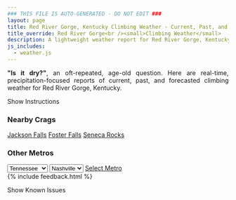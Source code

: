 ```yaml
---
### THIS FILE IS AUTO-GENERATED - DO NOT EDIT ###
layout: page
title: Red River Gorge, Kentucky Climbing Weather - Current, Past, and Forecasted
title_override: Red River Gorge<br /><small>Climbing Weather</small>
description: A lightweight weather report for Red River Gorge, Kentucky. Optimized for slow internet connections.
js_includes:
  - weather.js
---
```


<section class="measure center lh-copy f5-ns f6 ph2 mv4" style="text-align: justify;">
<strong>"Is it dry?"</strong>, an oft-repeated, age-old question. Here are real-time,
precipitation-focused reports of current, past, and forecasted climbing weather for Red River Gorge, Kentucky.
</section>

<p id="settings-toggle" class="mw5 b center tc hover-light-red black-70 pointer">Show Instructions</p>
<section id="settings" class="overflow-hidden" style="display:none;">
    <div class="mv2 ph2 center">
        <div class="fn f6 tc pv2">
            <p class="measure lh-copy center"><strong>Show/hide hourly forecasts</strong> by clicking the desired day.</p>
            <hr class="mw5 p0 mv2 o-60 b0 bt b--light-red light-red bg-light-red">
            <p class="measure lh-copy center"><strong>Current and Past conditions</strong> are measured by the nearest weather station. <strong>Forecast conditions</strong> are calculated and polled separately.</p>
            <hr class="mw5 p0 mv2 o-60 b0 bt b--light-red light-red bg-light-red">
            <p class="measure lh-copy center"><strong>Having issues?</strong> Try <a id="clear-cache" class="no-underline relative fancy-link light-red hover-light-red" href="#">clearing the local cache</a>.</p>
            <hr class="mw5 p0 mv2 o-60 b0 bt b--light-red light-red bg-light-red">
            <p class="measure lh-copy center">Weather data sourced from <a class="no-underline fancy-link relative light-red" target="_blank" href="https://www.weather.gov/documentation/services-web-api">weather.gov</a>.</p>
        </div>
    </div>
</section>
<section id="weather" data-crag="red-river-gorge-kentucky" class="mv4-ns mv3 ph2 center"></section>
<section id="nearby" class="tc lh-copy">
  <h3>Nearby Crags</h3>
<a class="nowrap no-underline fancy-link relative light-red mh3" href="/crags/jackson-falls-illinois-weather.html">Jackson Falls</a>
<a class="nowrap no-underline fancy-link relative light-red mh3" href="/crags/foster-falls-tennessee-weather.html">Foster Falls</a>
<a class="nowrap no-underline fancy-link relative light-red mh3" href="/crags/seneca-rocks-west-virginia-weather.html">Seneca Rocks</a>
</section>
<section id="nearby" class="tc lh-copy">
  <h3>Other Metros</h3>
  <select class="ma1 bg-near-white pa2" id="stateSel">
    <option value="Texas">Texas</option>
    <option value="Washington">Washington</option>
    <option value="Colorado">Colorado</option>
    <option value="Tennessee" selected>Tennessee</option>
    <option value="Utah">Utah</option>
    <option value="California">California</option>
  </select>
  <select class="ma1 bg-near-white pa2" id="citySel">
    <option value="Nashville" selected>Nashville</option>
  </select>
  <a id="selectMetro" class="f6 link dim ph3 pv2 ma1 dib white bg-light-red" href="/crags/nashville-tennessee-weather.html">Select Metro</a>
  <script>
    var states = [];
    states["Texas"] = "Austin"
    states["Washington"] = "Seattle"
    states["Colorado"] = "Denver"
    states["Tennessee"] = "Nashville"
    states["Utah"] = "Salt Lake City"
    states["California"] = "San Francisco|Los Angeles"
  </script>
</section>
{% include feedback.html %}
<p id="issues-toggle" class="mw5 b center tc hover-light-red black-70 pointer">Show Known Issues</p>
<section id="issues" class="overflow-hidden tc f6">
</section>

<script>
  var weekly_JKL_47_57 = {"units":"us","forecastGenerator":"BaselineForecastGenerator","generatedAt":"2024-07-03T08:33:29+00:00","updateTime":"2024-07-03T08:14:33+00:00","validTimes":"2024-07-03T02:00:00+00:00/P7DT23H","elevation":{"unitCode":"wmoUnit:m","value":365.1504},"periods":[{"number":1,"name":"Overnight","startTime":"2024-07-03T04:00:00-04:00","endTime":"2024-07-03T06:00:00-04:00","isDaytime":false,"temperature":73,"temperatureUnit":"F","temperatureTrend":"","probabilityOfPrecipitation":{"unitCode":"wmoUnit:percent","value":null},"windSpeed":"6 mph","windDirection":"S","icon":"/icons/land/night/skc?size=medium","shortForecast":"Clear","detailedForecast":"Clear, with a low around 73. South wind around 6 mph."},{"number":2,"name":"Wednesday","startTime":"2024-07-03T06:00:00-04:00","endTime":"2024-07-03T18:00:00-04:00","isDaytime":true,"temperature":90,"temperatureUnit":"F","temperatureTrend":"","probabilityOfPrecipitation":{"unitCode":"wmoUnit:percent","value":null},"windSpeed":"8 mph","windDirection":"SSW","icon":"/icons/land/day/hot?size=medium","shortForecast":"Sunny","detailedForecast":"Sunny, with a high near 90. Heat index values as high as 96. South southwest wind around 8 mph, with gusts as high as 17 mph."},{"number":3,"name":"Wednesday Night","startTime":"2024-07-03T18:00:00-04:00","endTime":"2024-07-04T06:00:00-04:00","isDaytime":false,"temperature":74,"temperatureUnit":"F","temperatureTrend":"","probabilityOfPrecipitation":{"unitCode":"wmoUnit:percent","value":20},"windSpeed":"2 to 6 mph","windDirection":"SW","icon":"/icons/land/night/tsra_hi,20?size=medium","shortForecast":"Slight Chance Showers And Thunderstorms","detailedForecast":"A slight chance of showers and thunderstorms after 11pm. Mostly cloudy. Low around 74, with temperatures rising to around 75 overnight. Heat index values as high as 96. Southwest wind 2 to 6 mph. Chance of precipitation is 20%. New rainfall amounts less than a tenth of an inch possible."},{"number":4,"name":"Independence Day","startTime":"2024-07-04T06:00:00-04:00","endTime":"2024-07-04T18:00:00-04:00","isDaytime":true,"temperature":87,"temperatureUnit":"F","temperatureTrend":"","probabilityOfPrecipitation":{"unitCode":"wmoUnit:percent","value":70},"windSpeed":"5 mph","windDirection":"SW","icon":"/icons/land/day/tsra,50/tsra,70?size=medium","shortForecast":"Showers And Thunderstorms Likely","detailedForecast":"Showers and thunderstorms likely after 9am. Mostly cloudy, with a high near 87. Heat index values as high as 96. Southwest wind around 5 mph. Chance of precipitation is 70%. New rainfall amounts between a half and three quarters of an inch possible."},{"number":5,"name":"Thursday Night","startTime":"2024-07-04T18:00:00-04:00","endTime":"2024-07-05T06:00:00-04:00","isDaytime":false,"temperature":74,"temperatureUnit":"F","temperatureTrend":"","probabilityOfPrecipitation":{"unitCode":"wmoUnit:percent","value":60},"windSpeed":"5 mph","windDirection":"SW","icon":"/icons/land/night/tsra_hi,60/tsra_hi,50?size=medium","shortForecast":"Showers And Thunderstorms Likely","detailedForecast":"Showers and thunderstorms likely. Mostly cloudy, with a low around 74. Southwest wind around 5 mph. Chance of precipitation is 60%. New rainfall amounts between a quarter and half of an inch possible."},{"number":6,"name":"Friday","startTime":"2024-07-05T06:00:00-04:00","endTime":"2024-07-05T18:00:00-04:00","isDaytime":true,"temperature":86,"temperatureUnit":"F","temperatureTrend":"","probabilityOfPrecipitation":{"unitCode":"wmoUnit:percent","value":80},"windSpeed":"8 mph","windDirection":"SW","icon":"/icons/land/day/tsra_sct,70/tsra_sct,80?size=medium","shortForecast":"Showers And Thunderstorms","detailedForecast":"Showers and thunderstorms. Partly sunny, with a high near 86. Chance of precipitation is 80%."},{"number":7,"name":"Friday Night","startTime":"2024-07-05T18:00:00-04:00","endTime":"2024-07-06T06:00:00-04:00","isDaytime":false,"temperature":68,"temperatureUnit":"F","temperatureTrend":"","probabilityOfPrecipitation":{"unitCode":"wmoUnit:percent","value":80},"windSpeed":"7 mph","windDirection":"WSW","icon":"/icons/land/night/tsra_hi,80/tsra_hi,30?size=medium","shortForecast":"Showers And Thunderstorms then Showers And Thunderstorms Likely","detailedForecast":"Showers and thunderstorms before 7pm, then showers and thunderstorms likely. Mostly cloudy, with a low around 68. Chance of precipitation is 80%."},{"number":8,"name":"Saturday","startTime":"2024-07-06T06:00:00-04:00","endTime":"2024-07-06T18:00:00-04:00","isDaytime":true,"temperature":85,"temperatureUnit":"F","temperatureTrend":"","probabilityOfPrecipitation":{"unitCode":"wmoUnit:percent","value":20},"windSpeed":"8 mph","windDirection":"W","icon":"/icons/land/day/rain_showers,20/sct?size=medium","shortForecast":"Slight Chance Rain Showers then Mostly Sunny","detailedForecast":"A slight chance of rain showers before noon. Mostly sunny, with a high near 85. Chance of precipitation is 20%."},{"number":9,"name":"Saturday Night","startTime":"2024-07-06T18:00:00-04:00","endTime":"2024-07-07T06:00:00-04:00","isDaytime":false,"temperature":63,"temperatureUnit":"F","temperatureTrend":"","probabilityOfPrecipitation":{"unitCode":"wmoUnit:percent","value":null},"windSpeed":"6 mph","windDirection":"NW","icon":"/icons/land/night/few?size=medium","shortForecast":"Mostly Clear","detailedForecast":"Mostly clear, with a low around 63."},{"number":10,"name":"Sunday","startTime":"2024-07-07T06:00:00-04:00","endTime":"2024-07-07T18:00:00-04:00","isDaytime":true,"temperature":86,"temperatureUnit":"F","temperatureTrend":"","probabilityOfPrecipitation":{"unitCode":"wmoUnit:percent","value":null},"windSpeed":"5 mph","windDirection":"ENE","icon":"/icons/land/day/sct?size=medium","shortForecast":"Mostly Sunny","detailedForecast":"Mostly sunny, with a high near 86."},{"number":11,"name":"Sunday Night","startTime":"2024-07-07T18:00:00-04:00","endTime":"2024-07-08T06:00:00-04:00","isDaytime":false,"temperature":67,"temperatureUnit":"F","temperatureTrend":"","probabilityOfPrecipitation":{"unitCode":"wmoUnit:percent","value":null},"windSpeed":"5 mph","windDirection":"ENE","icon":"/icons/land/night/sct?size=medium","shortForecast":"Partly Cloudy","detailedForecast":"Partly cloudy, with a low around 67."},{"number":12,"name":"Monday","startTime":"2024-07-08T06:00:00-04:00","endTime":"2024-07-08T18:00:00-04:00","isDaytime":true,"temperature":88,"temperatureUnit":"F","temperatureTrend":"","probabilityOfPrecipitation":{"unitCode":"wmoUnit:percent","value":20},"windSpeed":"6 mph","windDirection":"S","icon":"/icons/land/day/sct/tsra_hi,20?size=medium","shortForecast":"Mostly Sunny then Slight Chance Showers And Thunderstorms","detailedForecast":"A slight chance of showers and thunderstorms after 3pm. Mostly sunny, with a high near 88. Chance of precipitation is 20%."},{"number":13,"name":"Monday Night","startTime":"2024-07-08T18:00:00-04:00","endTime":"2024-07-09T06:00:00-04:00","isDaytime":false,"temperature":71,"temperatureUnit":"F","temperatureTrend":"","probabilityOfPrecipitation":{"unitCode":"wmoUnit:percent","value":40},"windSpeed":"5 mph","windDirection":"SW","icon":"/icons/land/night/tsra_hi,30/tsra_hi,40?size=medium","shortForecast":"Chance Showers And Thunderstorms","detailedForecast":"A chance of showers and thunderstorms. Mostly cloudy, with a low around 71. Chance of precipitation is 40%."},{"number":14,"name":"Tuesday","startTime":"2024-07-09T06:00:00-04:00","endTime":"2024-07-09T18:00:00-04:00","isDaytime":true,"temperature":85,"temperatureUnit":"F","temperatureTrend":"","probabilityOfPrecipitation":{"unitCode":"wmoUnit:percent","value":40},"windSpeed":"7 mph","windDirection":"WSW","icon":"/icons/land/day/tsra_hi,30/tsra_hi,40?size=medium","shortForecast":"Chance Showers And Thunderstorms","detailedForecast":"A chance of showers and thunderstorms. Partly sunny, with a high near 85. Chance of precipitation is 40%."}]}
  var hourly_JKL_47_57 = {"@context":["https://geojson.org/geojson-ld/geojson-context.jsonld",{"@version":"1.1","wx":"https://api.weather.gov/ontology#","geo":"http://www.opengis.net/ont/geosparql#","unit":"http://codes.wmo.int/common/unit/","@vocab":"https://api.weather.gov/ontology#"}],"type":"Feature","geometry":{"type":"Polygon","coordinates":[[[-83.7406084,37.7722987],[-83.7429428,37.7501251],[-83.7148871,37.7482766],[-83.7125468,37.77045],[-83.7406084,37.7722987]]]},"properties":{"units":"us","forecastGenerator":"HourlyForecastGenerator","generatedAt":"2024-07-03T08:33:30+00:00","updateTime":"2024-07-03T08:14:33+00:00","validTimes":"2024-07-03T02:00:00+00:00/P7DT23H","elevation":{"unitCode":"wmoUnit:m","value":365.1504},"periods":[{"number":1,"name":"","startTime":"2024-07-03T04:00:00-04:00","endTime":"2024-07-03T05:00:00-04:00","isDaytime":false,"temperature":74,"temperatureUnit":"F","temperatureTrend":"","probabilityOfPrecipitation":{"unitCode":"wmoUnit:percent","value":1},"dewpoint":{"unitCode":"wmoUnit:degC","value":19.444444444444443},"relativeHumidity":{"unitCode":"wmoUnit:percent","value":79},"windSpeed":"6 mph","windDirection":"S","icon":"/icons/land/night/skc?size=small","shortForecast":"Clear","detailedForecast":""},{"number":2,"name":"","startTime":"2024-07-03T05:00:00-04:00","endTime":"2024-07-03T06:00:00-04:00","isDaytime":false,"temperature":73,"temperatureUnit":"F","temperatureTrend":"","probabilityOfPrecipitation":{"unitCode":"wmoUnit:percent","value":1},"dewpoint":{"unitCode":"wmoUnit:degC","value":19.444444444444443},"relativeHumidity":{"unitCode":"wmoUnit:percent","value":81},"windSpeed":"6 mph","windDirection":"S","icon":"/icons/land/night/few?size=small","shortForecast":"Mostly Clear","detailedForecast":""},{"number":3,"name":"","startTime":"2024-07-03T06:00:00-04:00","endTime":"2024-07-03T07:00:00-04:00","isDaytime":true,"temperature":73,"temperatureUnit":"F","temperatureTrend":"","probabilityOfPrecipitation":{"unitCode":"wmoUnit:percent","value":1},"dewpoint":{"unitCode":"wmoUnit:degC","value":18.88888888888889},"relativeHumidity":{"unitCode":"wmoUnit:percent","value":79},"windSpeed":"6 mph","windDirection":"S","icon":"/icons/land/day/few?size=small","shortForecast":"Sunny","detailedForecast":""},{"number":4,"name":"","startTime":"2024-07-03T07:00:00-04:00","endTime":"2024-07-03T08:00:00-04:00","isDaytime":true,"temperature":73,"temperatureUnit":"F","temperatureTrend":"","probabilityOfPrecipitation":{"unitCode":"wmoUnit:percent","value":1},"dewpoint":{"unitCode":"wmoUnit:degC","value":18.88888888888889},"relativeHumidity":{"unitCode":"wmoUnit:percent","value":79},"windSpeed":"6 mph","windDirection":"S","icon":"/icons/land/day/sct?size=small","shortForecast":"Mostly Sunny","detailedForecast":""},{"number":5,"name":"","startTime":"2024-07-03T08:00:00-04:00","endTime":"2024-07-03T09:00:00-04:00","isDaytime":true,"temperature":74,"temperatureUnit":"F","temperatureTrend":"","probabilityOfPrecipitation":{"unitCode":"wmoUnit:percent","value":6},"dewpoint":{"unitCode":"wmoUnit:degC","value":18.88888888888889},"relativeHumidity":{"unitCode":"wmoUnit:percent","value":76},"windSpeed":"6 mph","windDirection":"SSW","icon":"/icons/land/day/few?size=small","shortForecast":"Sunny","detailedForecast":""},{"number":6,"name":"","startTime":"2024-07-03T09:00:00-04:00","endTime":"2024-07-03T10:00:00-04:00","isDaytime":true,"temperature":78,"temperatureUnit":"F","temperatureTrend":"","probabilityOfPrecipitation":{"unitCode":"wmoUnit:percent","value":6},"dewpoint":{"unitCode":"wmoUnit:degC","value":19.444444444444443},"relativeHumidity":{"unitCode":"wmoUnit:percent","value":69},"windSpeed":"7 mph","windDirection":"SSW","icon":"/icons/land/day/few?size=small","shortForecast":"Sunny","detailedForecast":""},{"number":7,"name":"","startTime":"2024-07-03T10:00:00-04:00","endTime":"2024-07-03T11:00:00-04:00","isDaytime":true,"temperature":80,"temperatureUnit":"F","temperatureTrend":"","probabilityOfPrecipitation":{"unitCode":"wmoUnit:percent","value":4},"dewpoint":{"unitCode":"wmoUnit:degC","value":19.444444444444443},"relativeHumidity":{"unitCode":"wmoUnit:percent","value":65},"windSpeed":"7 mph","windDirection":"SSW","icon":"/icons/land/day/few?size=small","shortForecast":"Sunny","detailedForecast":""},{"number":8,"name":"","startTime":"2024-07-03T11:00:00-04:00","endTime":"2024-07-03T12:00:00-04:00","isDaytime":true,"temperature":82,"temperatureUnit":"F","temperatureTrend":"","probabilityOfPrecipitation":{"unitCode":"wmoUnit:percent","value":4},"dewpoint":{"unitCode":"wmoUnit:degC","value":19.444444444444443},"relativeHumidity":{"unitCode":"wmoUnit:percent","value":61},"windSpeed":"8 mph","windDirection":"SW","icon":"/icons/land/day/skc?size=small","shortForecast":"Sunny","detailedForecast":""},{"number":9,"name":"","startTime":"2024-07-03T12:00:00-04:00","endTime":"2024-07-03T13:00:00-04:00","isDaytime":true,"temperature":85,"temperatureUnit":"F","temperatureTrend":"","probabilityOfPrecipitation":{"unitCode":"wmoUnit:percent","value":4},"dewpoint":{"unitCode":"wmoUnit:degC","value":20},"relativeHumidity":{"unitCode":"wmoUnit:percent","value":57},"windSpeed":"8 mph","windDirection":"SW","icon":"/icons/land/day/few?size=small","shortForecast":"Sunny","detailedForecast":""},{"number":10,"name":"","startTime":"2024-07-03T13:00:00-04:00","endTime":"2024-07-03T14:00:00-04:00","isDaytime":true,"temperature":87,"temperatureUnit":"F","temperatureTrend":"","probabilityOfPrecipitation":{"unitCode":"wmoUnit:percent","value":4},"dewpoint":{"unitCode":"wmoUnit:degC","value":20.555555555555557},"relativeHumidity":{"unitCode":"wmoUnit:percent","value":55},"windSpeed":"7 mph","windDirection":"SW","icon":"/icons/land/day/few?size=small","shortForecast":"Sunny","detailedForecast":""},{"number":11,"name":"","startTime":"2024-07-03T14:00:00-04:00","endTime":"2024-07-03T15:00:00-04:00","isDaytime":true,"temperature":88,"temperatureUnit":"F","temperatureTrend":"","probabilityOfPrecipitation":{"unitCode":"wmoUnit:percent","value":4},"dewpoint":{"unitCode":"wmoUnit:degC","value":21.666666666666668},"relativeHumidity":{"unitCode":"wmoUnit:percent","value":57},"windSpeed":"7 mph","windDirection":"SW","icon":"/icons/land/day/few?size=small","shortForecast":"Sunny","detailedForecast":""},{"number":12,"name":"","startTime":"2024-07-03T15:00:00-04:00","endTime":"2024-07-03T16:00:00-04:00","isDaytime":true,"temperature":90,"temperatureUnit":"F","temperatureTrend":"","probabilityOfPrecipitation":{"unitCode":"wmoUnit:percent","value":5},"dewpoint":{"unitCode":"wmoUnit:degC","value":21.666666666666668},"relativeHumidity":{"unitCode":"wmoUnit:percent","value":54},"windSpeed":"7 mph","windDirection":"SW","icon":"/icons/land/day/hot?size=small","shortForecast":"Sunny","detailedForecast":""},{"number":13,"name":"","startTime":"2024-07-03T16:00:00-04:00","endTime":"2024-07-03T17:00:00-04:00","isDaytime":true,"temperature":90,"temperatureUnit":"F","temperatureTrend":"","probabilityOfPrecipitation":{"unitCode":"wmoUnit:percent","value":5},"dewpoint":{"unitCode":"wmoUnit:degC","value":21.666666666666668},"relativeHumidity":{"unitCode":"wmoUnit:percent","value":54},"windSpeed":"6 mph","windDirection":"SW","icon":"/icons/land/day/hot?size=small","shortForecast":"Mostly Sunny","detailedForecast":""},{"number":14,"name":"","startTime":"2024-07-03T17:00:00-04:00","endTime":"2024-07-03T18:00:00-04:00","isDaytime":true,"temperature":90,"temperatureUnit":"F","temperatureTrend":"","probabilityOfPrecipitation":{"unitCode":"wmoUnit:percent","value":6},"dewpoint":{"unitCode":"wmoUnit:degC","value":21.666666666666668},"relativeHumidity":{"unitCode":"wmoUnit:percent","value":54},"windSpeed":"6 mph","windDirection":"SW","icon":"/icons/land/day/hot?size=small","shortForecast":"Mostly Sunny","detailedForecast":""},{"number":15,"name":"","startTime":"2024-07-03T18:00:00-04:00","endTime":"2024-07-03T19:00:00-04:00","isDaytime":false,"temperature":90,"temperatureUnit":"F","temperatureTrend":"","probabilityOfPrecipitation":{"unitCode":"wmoUnit:percent","value":9},"dewpoint":{"unitCode":"wmoUnit:degC","value":21.666666666666668},"relativeHumidity":{"unitCode":"wmoUnit:percent","value":54},"windSpeed":"6 mph","windDirection":"SW","icon":"/icons/land/night/sct?size=small","shortForecast":"Partly Cloudy","detailedForecast":""},{"number":16,"name":"","startTime":"2024-07-03T19:00:00-04:00","endTime":"2024-07-03T20:00:00-04:00","isDaytime":false,"temperature":88,"temperatureUnit":"F","temperatureTrend":"","probabilityOfPrecipitation":{"unitCode":"wmoUnit:percent","value":12},"dewpoint":{"unitCode":"wmoUnit:degC","value":21.666666666666668},"relativeHumidity":{"unitCode":"wmoUnit:percent","value":57},"windSpeed":"5 mph","windDirection":"SW","icon":"/icons/land/night/sct?size=small","shortForecast":"Partly Cloudy","detailedForecast":""},{"number":17,"name":"","startTime":"2024-07-03T20:00:00-04:00","endTime":"2024-07-03T21:00:00-04:00","isDaytime":false,"temperature":86,"temperatureUnit":"F","temperatureTrend":"","probabilityOfPrecipitation":{"unitCode":"wmoUnit:percent","value":13},"dewpoint":{"unitCode":"wmoUnit:degC","value":21.666666666666668},"relativeHumidity":{"unitCode":"wmoUnit:percent","value":61},"windSpeed":"3 mph","windDirection":"SW","icon":"/icons/land/night/sct?size=small","shortForecast":"Partly Cloudy","detailedForecast":""},{"number":18,"name":"","startTime":"2024-07-03T21:00:00-04:00","endTime":"2024-07-03T22:00:00-04:00","isDaytime":false,"temperature":83,"temperatureUnit":"F","temperatureTrend":"","probabilityOfPrecipitation":{"unitCode":"wmoUnit:percent","value":14},"dewpoint":{"unitCode":"wmoUnit:degC","value":21.666666666666668},"relativeHumidity":{"unitCode":"wmoUnit:percent","value":67},"windSpeed":"3 mph","windDirection":"SW","icon":"/icons/land/night/sct?size=small","shortForecast":"Partly Cloudy","detailedForecast":""},{"number":19,"name":"","startTime":"2024-07-03T22:00:00-04:00","endTime":"2024-07-03T23:00:00-04:00","isDaytime":false,"temperature":80,"temperatureUnit":"F","temperatureTrend":"","probabilityOfPrecipitation":{"unitCode":"wmoUnit:percent","value":14},"dewpoint":{"unitCode":"wmoUnit:degC","value":22.22222222222222},"relativeHumidity":{"unitCode":"wmoUnit:percent","value":77},"windSpeed":"2 mph","windDirection":"SSW","icon":"/icons/land/night/bkn?size=small","shortForecast":"Mostly Cloudy","detailedForecast":""},{"number":20,"name":"","startTime":"2024-07-03T23:00:00-04:00","endTime":"2024-07-04T00:00:00-04:00","isDaytime":false,"temperature":79,"temperatureUnit":"F","temperatureTrend":"","probabilityOfPrecipitation":{"unitCode":"wmoUnit:percent","value":15},"dewpoint":{"unitCode":"wmoUnit:degC","value":21.666666666666668},"relativeHumidity":{"unitCode":"wmoUnit:percent","value":77},"windSpeed":"2 mph","windDirection":"SSW","icon":"/icons/land/night/tsra_hi,20?size=small","shortForecast":"Slight Chance Showers And Thunderstorms","detailedForecast":""},{"number":21,"name":"","startTime":"2024-07-04T00:00:00-04:00","endTime":"2024-07-04T01:00:00-04:00","isDaytime":false,"temperature":77,"temperatureUnit":"F","temperatureTrend":"","probabilityOfPrecipitation":{"unitCode":"wmoUnit:percent","value":15},"dewpoint":{"unitCode":"wmoUnit:degC","value":22.22222222222222},"relativeHumidity":{"unitCode":"wmoUnit:percent","value":85},"windSpeed":"2 mph","windDirection":"SW","icon":"/icons/land/night/tsra_hi,20?size=small","shortForecast":"Slight Chance Showers And Thunderstorms","detailedForecast":""},{"number":22,"name":"","startTime":"2024-07-04T01:00:00-04:00","endTime":"2024-07-04T02:00:00-04:00","isDaytime":false,"temperature":76,"temperatureUnit":"F","temperatureTrend":"","probabilityOfPrecipitation":{"unitCode":"wmoUnit:percent","value":16},"dewpoint":{"unitCode":"wmoUnit:degC","value":22.22222222222222},"relativeHumidity":{"unitCode":"wmoUnit:percent","value":87},"windSpeed":"2 mph","windDirection":"SSW","icon":"/icons/land/night/tsra_sct,20?size=small","shortForecast":"Slight Chance Showers And Thunderstorms","detailedForecast":""},{"number":23,"name":"","startTime":"2024-07-04T02:00:00-04:00","endTime":"2024-07-04T03:00:00-04:00","isDaytime":false,"temperature":76,"temperatureUnit":"F","temperatureTrend":"","probabilityOfPrecipitation":{"unitCode":"wmoUnit:percent","value":17},"dewpoint":{"unitCode":"wmoUnit:degC","value":22.22222222222222},"relativeHumidity":{"unitCode":"wmoUnit:percent","value":87},"windSpeed":"3 mph","windDirection":"SW","icon":"/icons/land/night/tsra_sct,20?size=small","shortForecast":"Slight Chance Showers And Thunderstorms","detailedForecast":""},{"number":24,"name":"","startTime":"2024-07-04T03:00:00-04:00","endTime":"2024-07-04T04:00:00-04:00","isDaytime":false,"temperature":76,"temperatureUnit":"F","temperatureTrend":"","probabilityOfPrecipitation":{"unitCode":"wmoUnit:percent","value":18},"dewpoint":{"unitCode":"wmoUnit:degC","value":21.666666666666668},"relativeHumidity":{"unitCode":"wmoUnit:percent","value":85},"windSpeed":"3 mph","windDirection":"SSW","icon":"/icons/land/night/tsra_sct,20?size=small","shortForecast":"Slight Chance Showers And Thunderstorms","detailedForecast":""},{"number":25,"name":"","startTime":"2024-07-04T04:00:00-04:00","endTime":"2024-07-04T05:00:00-04:00","isDaytime":false,"temperature":75,"temperatureUnit":"F","temperatureTrend":"","probabilityOfPrecipitation":{"unitCode":"wmoUnit:percent","value":19},"dewpoint":{"unitCode":"wmoUnit:degC","value":21.666666666666668},"relativeHumidity":{"unitCode":"wmoUnit:percent","value":87},"windSpeed":"3 mph","windDirection":"SSW","icon":"/icons/land/night/tsra_sct,20?size=small","shortForecast":"Slight Chance Showers And Thunderstorms","detailedForecast":""},{"number":26,"name":"","startTime":"2024-07-04T05:00:00-04:00","endTime":"2024-07-04T06:00:00-04:00","isDaytime":false,"temperature":75,"temperatureUnit":"F","temperatureTrend":"","probabilityOfPrecipitation":{"unitCode":"wmoUnit:percent","value":16},"dewpoint":{"unitCode":"wmoUnit:degC","value":22.22222222222222},"relativeHumidity":{"unitCode":"wmoUnit:percent","value":90},"windSpeed":"3 mph","windDirection":"SSW","icon":"/icons/land/night/tsra_sct,20?size=small","shortForecast":"Slight Chance Showers And Thunderstorms","detailedForecast":""},{"number":27,"name":"","startTime":"2024-07-04T06:00:00-04:00","endTime":"2024-07-04T07:00:00-04:00","isDaytime":true,"temperature":74,"temperatureUnit":"F","temperatureTrend":"","probabilityOfPrecipitation":{"unitCode":"wmoUnit:percent","value":13},"dewpoint":{"unitCode":"wmoUnit:degC","value":22.22222222222222},"relativeHumidity":{"unitCode":"wmoUnit:percent","value":93},"windSpeed":"3 mph","windDirection":"SSW","icon":"/icons/land/day/bkn?size=small","shortForecast":"Mostly Cloudy","detailedForecast":""},{"number":28,"name":"","startTime":"2024-07-04T07:00:00-04:00","endTime":"2024-07-04T08:00:00-04:00","isDaytime":true,"temperature":74,"temperatureUnit":"F","temperatureTrend":"","probabilityOfPrecipitation":{"unitCode":"wmoUnit:percent","value":9},"dewpoint":{"unitCode":"wmoUnit:degC","value":22.22222222222222},"relativeHumidity":{"unitCode":"wmoUnit:percent","value":93},"windSpeed":"3 mph","windDirection":"S","icon":"/icons/land/day/bkn?size=small","shortForecast":"Mostly Cloudy","detailedForecast":""},{"number":29,"name":"","startTime":"2024-07-04T08:00:00-04:00","endTime":"2024-07-04T09:00:00-04:00","isDaytime":true,"temperature":75,"temperatureUnit":"F","temperatureTrend":"","probabilityOfPrecipitation":{"unitCode":"wmoUnit:percent","value":14},"dewpoint":{"unitCode":"wmoUnit:degC","value":22.77777777777778},"relativeHumidity":{"unitCode":"wmoUnit:percent","value":94},"windSpeed":"3 mph","windDirection":"SSW","icon":"/icons/land/day/bkn?size=small","shortForecast":"Partly Sunny","detailedForecast":""},{"number":30,"name":"","startTime":"2024-07-04T09:00:00-04:00","endTime":"2024-07-04T10:00:00-04:00","isDaytime":true,"temperature":80,"temperatureUnit":"F","temperatureTrend":"","probabilityOfPrecipitation":{"unitCode":"wmoUnit:percent","value":20},"dewpoint":{"unitCode":"wmoUnit:degC","value":23.333333333333332},"relativeHumidity":{"unitCode":"wmoUnit:percent","value":82},"windSpeed":"3 mph","windDirection":"SW","icon":"/icons/land/day/tsra_sct,20?size=small","shortForecast":"Slight Chance Showers And Thunderstorms","detailedForecast":""},{"number":31,"name":"","startTime":"2024-07-04T10:00:00-04:00","endTime":"2024-07-04T11:00:00-04:00","isDaytime":true,"temperature":83,"temperatureUnit":"F","temperatureTrend":"","probabilityOfPrecipitation":{"unitCode":"wmoUnit:percent","value":25},"dewpoint":{"unitCode":"wmoUnit:degC","value":23.333333333333332},"relativeHumidity":{"unitCode":"wmoUnit:percent","value":74},"windSpeed":"5 mph","windDirection":"SW","icon":"/icons/land/day/tsra_sct,30?size=small","shortForecast":"Chance Showers And Thunderstorms","detailedForecast":""},{"number":32,"name":"","startTime":"2024-07-04T11:00:00-04:00","endTime":"2024-07-04T12:00:00-04:00","isDaytime":true,"temperature":84,"temperatureUnit":"F","temperatureTrend":"","probabilityOfPrecipitation":{"unitCode":"wmoUnit:percent","value":46},"dewpoint":{"unitCode":"wmoUnit:degC","value":23.88888888888889},"relativeHumidity":{"unitCode":"wmoUnit:percent","value":74},"windSpeed":"5 mph","windDirection":"SW","icon":"/icons/land/day/tsra,50?size=small","shortForecast":"Chance Showers And Thunderstorms","detailedForecast":""},{"number":33,"name":"","startTime":"2024-07-04T12:00:00-04:00","endTime":"2024-07-04T13:00:00-04:00","isDaytime":true,"temperature":86,"temperatureUnit":"F","temperatureTrend":"","probabilityOfPrecipitation":{"unitCode":"wmoUnit:percent","value":66},"dewpoint":{"unitCode":"wmoUnit:degC","value":23.88888888888889},"relativeHumidity":{"unitCode":"wmoUnit:percent","value":70},"windSpeed":"5 mph","windDirection":"SW","icon":"/icons/land/day/tsra,70?size=small","shortForecast":"Showers And Thunderstorms Likely","detailedForecast":""},{"number":34,"name":"","startTime":"2024-07-04T13:00:00-04:00","endTime":"2024-07-04T14:00:00-04:00","isDaytime":true,"temperature":86,"temperatureUnit":"F","temperatureTrend":"","probabilityOfPrecipitation":{"unitCode":"wmoUnit:percent","value":69},"dewpoint":{"unitCode":"wmoUnit:degC","value":24.444444444444443},"relativeHumidity":{"unitCode":"wmoUnit:percent","value":72},"windSpeed":"5 mph","windDirection":"WSW","icon":"/icons/land/day/tsra,70?size=small","shortForecast":"Showers And Thunderstorms Likely","detailedForecast":""},{"number":35,"name":"","startTime":"2024-07-04T14:00:00-04:00","endTime":"2024-07-04T15:00:00-04:00","isDaytime":true,"temperature":86,"temperatureUnit":"F","temperatureTrend":"","probabilityOfPrecipitation":{"unitCode":"wmoUnit:percent","value":71},"dewpoint":{"unitCode":"wmoUnit:degC","value":24.444444444444443},"relativeHumidity":{"unitCode":"wmoUnit:percent","value":72},"windSpeed":"5 mph","windDirection":"WSW","icon":"/icons/land/day/tsra,70?size=small","shortForecast":"Showers And Thunderstorms Likely","detailedForecast":""},{"number":36,"name":"","startTime":"2024-07-04T15:00:00-04:00","endTime":"2024-07-04T16:00:00-04:00","isDaytime":true,"temperature":86,"temperatureUnit":"F","temperatureTrend":"","probabilityOfPrecipitation":{"unitCode":"wmoUnit:percent","value":73},"dewpoint":{"unitCode":"wmoUnit:degC","value":24.444444444444443},"relativeHumidity":{"unitCode":"wmoUnit:percent","value":72},"windSpeed":"5 mph","windDirection":"WSW","icon":"/icons/land/day/tsra,70?size=small","shortForecast":"Showers And Thunderstorms Likely","detailedForecast":""},{"number":37,"name":"","startTime":"2024-07-04T16:00:00-04:00","endTime":"2024-07-04T17:00:00-04:00","isDaytime":true,"temperature":87,"temperatureUnit":"F","temperatureTrend":"","probabilityOfPrecipitation":{"unitCode":"wmoUnit:percent","value":70},"dewpoint":{"unitCode":"wmoUnit:degC","value":23.88888888888889},"relativeHumidity":{"unitCode":"wmoUnit:percent","value":68},"windSpeed":"3 mph","windDirection":"SW","icon":"/icons/land/day/tsra,70?size=small","shortForecast":"Showers And Thunderstorms Likely","detailedForecast":""},{"number":38,"name":"","startTime":"2024-07-04T17:00:00-04:00","endTime":"2024-07-04T18:00:00-04:00","isDaytime":true,"temperature":87,"temperatureUnit":"F","temperatureTrend":"","probabilityOfPrecipitation":{"unitCode":"wmoUnit:percent","value":68},"dewpoint":{"unitCode":"wmoUnit:degC","value":23.88888888888889},"relativeHumidity":{"unitCode":"wmoUnit:percent","value":68},"windSpeed":"3 mph","windDirection":"SW","icon":"/icons/land/day/tsra,70?size=small","shortForecast":"Showers And Thunderstorms Likely","detailedForecast":""},{"number":39,"name":"","startTime":"2024-07-04T18:00:00-04:00","endTime":"2024-07-04T19:00:00-04:00","isDaytime":false,"temperature":87,"temperatureUnit":"F","temperatureTrend":"","probabilityOfPrecipitation":{"unitCode":"wmoUnit:percent","value":61},"dewpoint":{"unitCode":"wmoUnit:degC","value":23.88888888888889},"relativeHumidity":{"unitCode":"wmoUnit:percent","value":68},"windSpeed":"3 mph","windDirection":"SW","icon":"/icons/land/night/tsra,60?size=small","shortForecast":"Showers And Thunderstorms Likely","detailedForecast":""},{"number":40,"name":"","startTime":"2024-07-04T19:00:00-04:00","endTime":"2024-07-04T20:00:00-04:00","isDaytime":false,"temperature":86,"temperatureUnit":"F","temperatureTrend":"","probabilityOfPrecipitation":{"unitCode":"wmoUnit:percent","value":54},"dewpoint":{"unitCode":"wmoUnit:degC","value":23.333333333333332},"relativeHumidity":{"unitCode":"wmoUnit:percent","value":68},"windSpeed":"5 mph","windDirection":"SW","icon":"/icons/land/night/tsra,50?size=small","shortForecast":"Chance Showers And Thunderstorms","detailedForecast":""},{"number":41,"name":"","startTime":"2024-07-04T20:00:00-04:00","endTime":"2024-07-04T21:00:00-04:00","isDaytime":false,"temperature":84,"temperatureUnit":"F","temperatureTrend":"","probabilityOfPrecipitation":{"unitCode":"wmoUnit:percent","value":48},"dewpoint":{"unitCode":"wmoUnit:degC","value":23.333333333333332},"relativeHumidity":{"unitCode":"wmoUnit:percent","value":72},"windSpeed":"5 mph","windDirection":"SW","icon":"/icons/land/night/tsra_sct,50?size=small","shortForecast":"Chance Showers And Thunderstorms","detailedForecast":""},{"number":42,"name":"","startTime":"2024-07-04T21:00:00-04:00","endTime":"2024-07-04T22:00:00-04:00","isDaytime":false,"temperature":82,"temperatureUnit":"F","temperatureTrend":"","probabilityOfPrecipitation":{"unitCode":"wmoUnit:percent","value":48},"dewpoint":{"unitCode":"wmoUnit:degC","value":23.333333333333332},"relativeHumidity":{"unitCode":"wmoUnit:percent","value":77},"windSpeed":"5 mph","windDirection":"SW","icon":"/icons/land/night/tsra_sct,50?size=small","shortForecast":"Chance Showers And Thunderstorms","detailedForecast":""},{"number":43,"name":"","startTime":"2024-07-04T22:00:00-04:00","endTime":"2024-07-04T23:00:00-04:00","isDaytime":false,"temperature":79,"temperatureUnit":"F","temperatureTrend":"","probabilityOfPrecipitation":{"unitCode":"wmoUnit:percent","value":48},"dewpoint":{"unitCode":"wmoUnit:degC","value":23.333333333333332},"relativeHumidity":{"unitCode":"wmoUnit:percent","value":85},"windSpeed":"5 mph","windDirection":"SW","icon":"/icons/land/night/tsra_hi,50?size=small","shortForecast":"Chance Showers And Thunderstorms","detailedForecast":""},{"number":44,"name":"","startTime":"2024-07-04T23:00:00-04:00","endTime":"2024-07-05T00:00:00-04:00","isDaytime":false,"temperature":78,"temperatureUnit":"F","temperatureTrend":"","probabilityOfPrecipitation":{"unitCode":"wmoUnit:percent","value":48},"dewpoint":{"unitCode":"wmoUnit:degC","value":23.333333333333332},"relativeHumidity":{"unitCode":"wmoUnit:percent","value":88},"windSpeed":"5 mph","windDirection":"SW","icon":"/icons/land/night/tsra_hi,50?size=small","shortForecast":"Chance Showers And Thunderstorms","detailedForecast":""},{"number":45,"name":"","startTime":"2024-07-05T00:00:00-04:00","endTime":"2024-07-05T01:00:00-04:00","isDaytime":false,"temperature":76,"temperatureUnit":"F","temperatureTrend":"","probabilityOfPrecipitation":{"unitCode":"wmoUnit:percent","value":48},"dewpoint":{"unitCode":"wmoUnit:degC","value":23.333333333333332},"relativeHumidity":{"unitCode":"wmoUnit:percent","value":94},"windSpeed":"5 mph","windDirection":"SSW","icon":"/icons/land/night/tsra_hi,50?size=small","shortForecast":"Chance Showers And Thunderstorms","detailedForecast":""},{"number":46,"name":"","startTime":"2024-07-05T01:00:00-04:00","endTime":"2024-07-05T02:00:00-04:00","isDaytime":false,"temperature":76,"temperatureUnit":"F","temperatureTrend":"","probabilityOfPrecipitation":{"unitCode":"wmoUnit:percent","value":48},"dewpoint":{"unitCode":"wmoUnit:degC","value":22.77777777777778},"relativeHumidity":{"unitCode":"wmoUnit:percent","value":90},"windSpeed":"5 mph","windDirection":"SSW","icon":"/icons/land/night/tsra_hi,50?size=small","shortForecast":"Chance Showers And Thunderstorms","detailedForecast":""},{"number":47,"name":"","startTime":"2024-07-05T02:00:00-04:00","endTime":"2024-07-05T03:00:00-04:00","isDaytime":false,"temperature":75,"temperatureUnit":"F","temperatureTrend":"","probabilityOfPrecipitation":{"unitCode":"wmoUnit:percent","value":50},"dewpoint":{"unitCode":"wmoUnit:degC","value":22.77777777777778},"relativeHumidity":{"unitCode":"wmoUnit:percent","value":94},"windSpeed":"5 mph","windDirection":"SSW","icon":"/icons/land/night/tsra_hi,50?size=small","shortForecast":"Chance Showers And Thunderstorms","detailedForecast":""},{"number":48,"name":"","startTime":"2024-07-05T03:00:00-04:00","endTime":"2024-07-05T04:00:00-04:00","isDaytime":false,"temperature":75,"temperatureUnit":"F","temperatureTrend":"","probabilityOfPrecipitation":{"unitCode":"wmoUnit:percent","value":51},"dewpoint":{"unitCode":"wmoUnit:degC","value":22.77777777777778},"relativeHumidity":{"unitCode":"wmoUnit:percent","value":94},"windSpeed":"5 mph","windDirection":"SSW","icon":"/icons/land/night/tsra_hi,50?size=small","shortForecast":"Chance Showers And Thunderstorms","detailedForecast":""},{"number":49,"name":"","startTime":"2024-07-05T04:00:00-04:00","endTime":"2024-07-05T05:00:00-04:00","isDaytime":false,"temperature":74,"temperatureUnit":"F","temperatureTrend":"","probabilityOfPrecipitation":{"unitCode":"wmoUnit:percent","value":53},"dewpoint":{"unitCode":"wmoUnit:degC","value":22.77777777777778},"relativeHumidity":{"unitCode":"wmoUnit:percent","value":97},"windSpeed":"5 mph","windDirection":"SSW","icon":"/icons/land/night/tsra_hi,50?size=small","shortForecast":"Chance Showers And Thunderstorms","detailedForecast":""},{"number":50,"name":"","startTime":"2024-07-05T05:00:00-04:00","endTime":"2024-07-05T06:00:00-04:00","isDaytime":false,"temperature":74,"temperatureUnit":"F","temperatureTrend":"","probabilityOfPrecipitation":{"unitCode":"wmoUnit:percent","value":54},"dewpoint":{"unitCode":"wmoUnit:degC","value":22.77777777777778},"relativeHumidity":{"unitCode":"wmoUnit:percent","value":97},"windSpeed":"5 mph","windDirection":"SSW","icon":"/icons/land/night/tsra_hi,50?size=small","shortForecast":"Chance Showers And Thunderstorms","detailedForecast":""},{"number":51,"name":"","startTime":"2024-07-05T06:00:00-04:00","endTime":"2024-07-05T07:00:00-04:00","isDaytime":true,"temperature":74,"temperatureUnit":"F","temperatureTrend":"","probabilityOfPrecipitation":{"unitCode":"wmoUnit:percent","value":56},"dewpoint":{"unitCode":"wmoUnit:degC","value":22.77777777777778},"relativeHumidity":{"unitCode":"wmoUnit:percent","value":97},"windSpeed":"6 mph","windDirection":"SSW","icon":"/icons/land/day/tsra_hi,60?size=small","shortForecast":"Showers And Thunderstorms Likely","detailedForecast":""},{"number":52,"name":"","startTime":"2024-07-05T07:00:00-04:00","endTime":"2024-07-05T08:00:00-04:00","isDaytime":true,"temperature":75,"temperatureUnit":"F","temperatureTrend":"","probabilityOfPrecipitation":{"unitCode":"wmoUnit:percent","value":57},"dewpoint":{"unitCode":"wmoUnit:degC","value":23.333333333333332},"relativeHumidity":{"unitCode":"wmoUnit:percent","value":97},"windSpeed":"6 mph","windDirection":"SSW","icon":"/icons/land/day/tsra_hi,60?size=small","shortForecast":"Showers And Thunderstorms Likely","detailedForecast":""},{"number":53,"name":"","startTime":"2024-07-05T08:00:00-04:00","endTime":"2024-07-05T09:00:00-04:00","isDaytime":true,"temperature":76,"temperatureUnit":"F","temperatureTrend":"","probabilityOfPrecipitation":{"unitCode":"wmoUnit:percent","value":60},"dewpoint":{"unitCode":"wmoUnit:degC","value":23.333333333333332},"relativeHumidity":{"unitCode":"wmoUnit:percent","value":94},"windSpeed":"6 mph","windDirection":"SSW","icon":"/icons/land/day/tsra_sct,60?size=small","shortForecast":"Showers And Thunderstorms Likely","detailedForecast":""},{"number":54,"name":"","startTime":"2024-07-05T09:00:00-04:00","endTime":"2024-07-05T10:00:00-04:00","isDaytime":true,"temperature":78,"temperatureUnit":"F","temperatureTrend":"","probabilityOfPrecipitation":{"unitCode":"wmoUnit:percent","value":64},"dewpoint":{"unitCode":"wmoUnit:degC","value":23.333333333333332},"relativeHumidity":{"unitCode":"wmoUnit:percent","value":88},"windSpeed":"6 mph","windDirection":"SSW","icon":"/icons/land/day/tsra_sct,60?size=small","shortForecast":"Showers And Thunderstorms Likely","detailedForecast":""},{"number":55,"name":"","startTime":"2024-07-05T10:00:00-04:00","endTime":"2024-07-05T11:00:00-04:00","isDaytime":true,"temperature":80,"temperatureUnit":"F","temperatureTrend":"","probabilityOfPrecipitation":{"unitCode":"wmoUnit:percent","value":67},"dewpoint":{"unitCode":"wmoUnit:degC","value":23.88888888888889},"relativeHumidity":{"unitCode":"wmoUnit:percent","value":85},"windSpeed":"7 mph","windDirection":"SW","icon":"/icons/land/day/tsra_sct,70?size=small","shortForecast":"Showers And Thunderstorms Likely","detailedForecast":""},{"number":56,"name":"","startTime":"2024-07-05T11:00:00-04:00","endTime":"2024-07-05T12:00:00-04:00","isDaytime":true,"temperature":82,"temperatureUnit":"F","temperatureTrend":"","probabilityOfPrecipitation":{"unitCode":"wmoUnit:percent","value":71},"dewpoint":{"unitCode":"wmoUnit:degC","value":23.88888888888889},"relativeHumidity":{"unitCode":"wmoUnit:percent","value":79},"windSpeed":"7 mph","windDirection":"SW","icon":"/icons/land/day/tsra_sct,70?size=small","shortForecast":"Showers And Thunderstorms Likely","detailedForecast":""},{"number":57,"name":"","startTime":"2024-07-05T12:00:00-04:00","endTime":"2024-07-05T13:00:00-04:00","isDaytime":true,"temperature":83,"temperatureUnit":"F","temperatureTrend":"","probabilityOfPrecipitation":{"unitCode":"wmoUnit:percent","value":74},"dewpoint":{"unitCode":"wmoUnit:degC","value":23.88888888888889},"relativeHumidity":{"unitCode":"wmoUnit:percent","value":77},"windSpeed":"8 mph","windDirection":"SW","icon":"/icons/land/day/tsra_sct,70?size=small","shortForecast":"Showers And Thunderstorms Likely","detailedForecast":""},{"number":58,"name":"","startTime":"2024-07-05T13:00:00-04:00","endTime":"2024-07-05T14:00:00-04:00","isDaytime":true,"temperature":84,"temperatureUnit":"F","temperatureTrend":"","probabilityOfPrecipitation":{"unitCode":"wmoUnit:percent","value":78},"dewpoint":{"unitCode":"wmoUnit:degC","value":24.444444444444443},"relativeHumidity":{"unitCode":"wmoUnit:percent","value":77},"windSpeed":"8 mph","windDirection":"SW","icon":"/icons/land/day/tsra,80?size=small","shortForecast":"Showers And Thunderstorms","detailedForecast":""},{"number":59,"name":"","startTime":"2024-07-05T14:00:00-04:00","endTime":"2024-07-05T15:00:00-04:00","isDaytime":true,"temperature":85,"temperatureUnit":"F","temperatureTrend":"","probabilityOfPrecipitation":{"unitCode":"wmoUnit:percent","value":81},"dewpoint":{"unitCode":"wmoUnit:degC","value":24.444444444444443},"relativeHumidity":{"unitCode":"wmoUnit:percent","value":75},"windSpeed":"8 mph","windDirection":"SW","icon":"/icons/land/day/tsra,80?size=small","shortForecast":"Showers And Thunderstorms","detailedForecast":""},{"number":60,"name":"","startTime":"2024-07-05T15:00:00-04:00","endTime":"2024-07-05T16:00:00-04:00","isDaytime":true,"temperature":86,"temperatureUnit":"F","temperatureTrend":"","probabilityOfPrecipitation":{"unitCode":"wmoUnit:percent","value":81},"dewpoint":{"unitCode":"wmoUnit:degC","value":24.444444444444443},"relativeHumidity":{"unitCode":"wmoUnit:percent","value":72},"windSpeed":"8 mph","windDirection":"SW","icon":"/icons/land/day/tsra,80?size=small","shortForecast":"Showers And Thunderstorms","detailedForecast":""},{"number":61,"name":"","startTime":"2024-07-05T16:00:00-04:00","endTime":"2024-07-05T17:00:00-04:00","isDaytime":true,"temperature":86,"temperatureUnit":"F","temperatureTrend":"","probabilityOfPrecipitation":{"unitCode":"wmoUnit:percent","value":81},"dewpoint":{"unitCode":"wmoUnit:degC","value":24.444444444444443},"relativeHumidity":{"unitCode":"wmoUnit:percent","value":72},"windSpeed":"8 mph","windDirection":"SW","icon":"/icons/land/day/tsra,80?size=small","shortForecast":"Showers And Thunderstorms","detailedForecast":""},{"number":62,"name":"","startTime":"2024-07-05T17:00:00-04:00","endTime":"2024-07-05T18:00:00-04:00","isDaytime":true,"temperature":86,"temperatureUnit":"F","temperatureTrend":"","probabilityOfPrecipitation":{"unitCode":"wmoUnit:percent","value":81},"dewpoint":{"unitCode":"wmoUnit:degC","value":23.88888888888889},"relativeHumidity":{"unitCode":"wmoUnit:percent","value":70},"windSpeed":"8 mph","windDirection":"SW","icon":"/icons/land/day/tsra,80?size=small","shortForecast":"Showers And Thunderstorms","detailedForecast":""},{"number":63,"name":"","startTime":"2024-07-05T18:00:00-04:00","endTime":"2024-07-05T19:00:00-04:00","isDaytime":false,"temperature":85,"temperatureUnit":"F","temperatureTrend":"","probabilityOfPrecipitation":{"unitCode":"wmoUnit:percent","value":81},"dewpoint":{"unitCode":"wmoUnit:degC","value":23.333333333333332},"relativeHumidity":{"unitCode":"wmoUnit:percent","value":70},"windSpeed":"7 mph","windDirection":"SW","icon":"/icons/land/night/tsra,80?size=small","shortForecast":"Showers And Thunderstorms","detailedForecast":""},{"number":64,"name":"","startTime":"2024-07-05T19:00:00-04:00","endTime":"2024-07-05T20:00:00-04:00","isDaytime":false,"temperature":83,"temperatureUnit":"F","temperatureTrend":"","probabilityOfPrecipitation":{"unitCode":"wmoUnit:percent","value":66},"dewpoint":{"unitCode":"wmoUnit:degC","value":23.333333333333332},"relativeHumidity":{"unitCode":"wmoUnit:percent","value":74},"windSpeed":"7 mph","windDirection":"SW","icon":"/icons/land/night/tsra_sct,70?size=small","shortForecast":"Showers And Thunderstorms Likely","detailedForecast":""},{"number":65,"name":"","startTime":"2024-07-05T20:00:00-04:00","endTime":"2024-07-05T21:00:00-04:00","isDaytime":false,"temperature":80,"temperatureUnit":"F","temperatureTrend":"","probabilityOfPrecipitation":{"unitCode":"wmoUnit:percent","value":51},"dewpoint":{"unitCode":"wmoUnit:degC","value":22.77777777777778},"relativeHumidity":{"unitCode":"wmoUnit:percent","value":79},"windSpeed":"7 mph","windDirection":"SW","icon":"/icons/land/night/tsra_hi,50?size=small","shortForecast":"Chance Showers And Thunderstorms","detailedForecast":""},{"number":66,"name":"","startTime":"2024-07-05T21:00:00-04:00","endTime":"2024-07-05T22:00:00-04:00","isDaytime":false,"temperature":79,"temperatureUnit":"F","temperatureTrend":"","probabilityOfPrecipitation":{"unitCode":"wmoUnit:percent","value":47},"dewpoint":{"unitCode":"wmoUnit:degC","value":22.77777777777778},"relativeHumidity":{"unitCode":"wmoUnit:percent","value":82},"windSpeed":"7 mph","windDirection":"SW","icon":"/icons/land/night/tsra_hi,50?size=small","shortForecast":"Chance Showers And Thunderstorms","detailedForecast":""},{"number":67,"name":"","startTime":"2024-07-05T22:00:00-04:00","endTime":"2024-07-05T23:00:00-04:00","isDaytime":false,"temperature":77,"temperatureUnit":"F","temperatureTrend":"","probabilityOfPrecipitation":{"unitCode":"wmoUnit:percent","value":43},"dewpoint":{"unitCode":"wmoUnit:degC","value":22.77777777777778},"relativeHumidity":{"unitCode":"wmoUnit:percent","value":87},"windSpeed":"7 mph","windDirection":"SW","icon":"/icons/land/night/tsra_hi,40?size=small","shortForecast":"Chance Showers And Thunderstorms","detailedForecast":""},{"number":68,"name":"","startTime":"2024-07-05T23:00:00-04:00","endTime":"2024-07-06T00:00:00-04:00","isDaytime":false,"temperature":76,"temperatureUnit":"F","temperatureTrend":"","probabilityOfPrecipitation":{"unitCode":"wmoUnit:percent","value":39},"dewpoint":{"unitCode":"wmoUnit:degC","value":22.77777777777778},"relativeHumidity":{"unitCode":"wmoUnit:percent","value":90},"windSpeed":"6 mph","windDirection":"WSW","icon":"/icons/land/night/tsra_hi,40?size=small","shortForecast":"Chance Showers And Thunderstorms","detailedForecast":""},{"number":69,"name":"","startTime":"2024-07-06T00:00:00-04:00","endTime":"2024-07-06T01:00:00-04:00","isDaytime":false,"temperature":75,"temperatureUnit":"F","temperatureTrend":"","probabilityOfPrecipitation":{"unitCode":"wmoUnit:percent","value":34},"dewpoint":{"unitCode":"wmoUnit:degC","value":22.22222222222222},"relativeHumidity":{"unitCode":"wmoUnit:percent","value":90},"windSpeed":"6 mph","windDirection":"WSW","icon":"/icons/land/night/tsra_hi,30?size=small","shortForecast":"Chance Showers And Thunderstorms","detailedForecast":""},{"number":70,"name":"","startTime":"2024-07-06T01:00:00-04:00","endTime":"2024-07-06T02:00:00-04:00","isDaytime":false,"temperature":74,"temperatureUnit":"F","temperatureTrend":"","probabilityOfPrecipitation":{"unitCode":"wmoUnit:percent","value":30},"dewpoint":{"unitCode":"wmoUnit:degC","value":22.22222222222222},"relativeHumidity":{"unitCode":"wmoUnit:percent","value":93},"windSpeed":"6 mph","windDirection":"WSW","icon":"/icons/land/night/tsra_hi,30?size=small","shortForecast":"Chance Showers And Thunderstorms","detailedForecast":""},{"number":71,"name":"","startTime":"2024-07-06T02:00:00-04:00","endTime":"2024-07-06T03:00:00-04:00","isDaytime":false,"temperature":73,"temperatureUnit":"F","temperatureTrend":"","probabilityOfPrecipitation":{"unitCode":"wmoUnit:percent","value":26},"dewpoint":{"unitCode":"wmoUnit:degC","value":21.666666666666668},"relativeHumidity":{"unitCode":"wmoUnit:percent","value":93},"windSpeed":"6 mph","windDirection":"WSW","icon":"/icons/land/night/tsra_hi,30?size=small","shortForecast":"Chance Showers And Thunderstorms","detailedForecast":""},{"number":72,"name":"","startTime":"2024-07-06T03:00:00-04:00","endTime":"2024-07-06T04:00:00-04:00","isDaytime":false,"temperature":71,"temperatureUnit":"F","temperatureTrend":"","probabilityOfPrecipitation":{"unitCode":"wmoUnit:percent","value":25},"dewpoint":{"unitCode":"wmoUnit:degC","value":21.11111111111111},"relativeHumidity":{"unitCode":"wmoUnit:percent","value":97},"windSpeed":"6 mph","windDirection":"WSW","icon":"/icons/land/night/tsra_hi,30?size=small","shortForecast":"Chance Showers And Thunderstorms","detailedForecast":""},{"number":73,"name":"","startTime":"2024-07-06T04:00:00-04:00","endTime":"2024-07-06T05:00:00-04:00","isDaytime":false,"temperature":70,"temperatureUnit":"F","temperatureTrend":"","probabilityOfPrecipitation":{"unitCode":"wmoUnit:percent","value":24},"dewpoint":{"unitCode":"wmoUnit:degC","value":21.11111111111111},"relativeHumidity":{"unitCode":"wmoUnit:percent","value":100},"windSpeed":"6 mph","windDirection":"WSW","icon":"/icons/land/night/tsra_hi,20?size=small","shortForecast":"Slight Chance Showers And Thunderstorms","detailedForecast":""},{"number":74,"name":"","startTime":"2024-07-06T05:00:00-04:00","endTime":"2024-07-06T06:00:00-04:00","isDaytime":false,"temperature":69,"temperatureUnit":"F","temperatureTrend":"","probabilityOfPrecipitation":{"unitCode":"wmoUnit:percent","value":23},"dewpoint":{"unitCode":"wmoUnit:degC","value":20.555555555555557},"relativeHumidity":{"unitCode":"wmoUnit:percent","value":100},"windSpeed":"6 mph","windDirection":"WSW","icon":"/icons/land/night/rain_showers,20?size=small","shortForecast":"Slight Chance Rain Showers","detailedForecast":""},{"number":75,"name":"","startTime":"2024-07-06T06:00:00-04:00","endTime":"2024-07-06T07:00:00-04:00","isDaytime":true,"temperature":68,"temperatureUnit":"F","temperatureTrend":"","probabilityOfPrecipitation":{"unitCode":"wmoUnit:percent","value":21},"dewpoint":{"unitCode":"wmoUnit:degC","value":20},"relativeHumidity":{"unitCode":"wmoUnit:percent","value":100},"windSpeed":"6 mph","windDirection":"WSW","icon":"/icons/land/day/rain_showers,20?size=small","shortForecast":"Slight Chance Rain Showers","detailedForecast":""},{"number":76,"name":"","startTime":"2024-07-06T07:00:00-04:00","endTime":"2024-07-06T08:00:00-04:00","isDaytime":true,"temperature":68,"temperatureUnit":"F","temperatureTrend":"","probabilityOfPrecipitation":{"unitCode":"wmoUnit:percent","value":20},"dewpoint":{"unitCode":"wmoUnit:degC","value":20},"relativeHumidity":{"unitCode":"wmoUnit:percent","value":100},"windSpeed":"6 mph","windDirection":"WSW","icon":"/icons/land/day/rain_showers,20?size=small","shortForecast":"Slight Chance Rain Showers","detailedForecast":""},{"number":77,"name":"","startTime":"2024-07-06T08:00:00-04:00","endTime":"2024-07-06T09:00:00-04:00","isDaytime":true,"temperature":69,"temperatureUnit":"F","temperatureTrend":"","probabilityOfPrecipitation":{"unitCode":"wmoUnit:percent","value":19},"dewpoint":{"unitCode":"wmoUnit:degC","value":20},"relativeHumidity":{"unitCode":"wmoUnit:percent","value":97},"windSpeed":"6 mph","windDirection":"WSW","icon":"/icons/land/day/rain_showers,20?size=small","shortForecast":"Slight Chance Rain Showers","detailedForecast":""},{"number":78,"name":"","startTime":"2024-07-06T09:00:00-04:00","endTime":"2024-07-06T10:00:00-04:00","isDaytime":true,"temperature":71,"temperatureUnit":"F","temperatureTrend":"","probabilityOfPrecipitation":{"unitCode":"wmoUnit:percent","value":18},"dewpoint":{"unitCode":"wmoUnit:degC","value":19.444444444444443},"relativeHumidity":{"unitCode":"wmoUnit:percent","value":87},"windSpeed":"6 mph","windDirection":"WSW","icon":"/icons/land/day/rain_showers,20?size=small","shortForecast":"Slight Chance Rain Showers","detailedForecast":""},{"number":79,"name":"","startTime":"2024-07-06T10:00:00-04:00","endTime":"2024-07-06T11:00:00-04:00","isDaytime":true,"temperature":74,"temperatureUnit":"F","temperatureTrend":"","probabilityOfPrecipitation":{"unitCode":"wmoUnit:percent","value":17},"dewpoint":{"unitCode":"wmoUnit:degC","value":19.444444444444443},"relativeHumidity":{"unitCode":"wmoUnit:percent","value":79},"windSpeed":"7 mph","windDirection":"WSW","icon":"/icons/land/day/rain_showers,20?size=small","shortForecast":"Slight Chance Rain Showers","detailedForecast":""},{"number":80,"name":"","startTime":"2024-07-06T11:00:00-04:00","endTime":"2024-07-06T12:00:00-04:00","isDaytime":true,"temperature":77,"temperatureUnit":"F","temperatureTrend":"","probabilityOfPrecipitation":{"unitCode":"wmoUnit:percent","value":16},"dewpoint":{"unitCode":"wmoUnit:degC","value":18.88888888888889},"relativeHumidity":{"unitCode":"wmoUnit:percent","value":69},"windSpeed":"7 mph","windDirection":"W","icon":"/icons/land/day/rain_showers,20?size=small","shortForecast":"Slight Chance Rain Showers","detailedForecast":""},{"number":81,"name":"","startTime":"2024-07-06T12:00:00-04:00","endTime":"2024-07-06T13:00:00-04:00","isDaytime":true,"temperature":80,"temperatureUnit":"F","temperatureTrend":"","probabilityOfPrecipitation":{"unitCode":"wmoUnit:percent","value":14},"dewpoint":{"unitCode":"wmoUnit:degC","value":18.88888888888889},"relativeHumidity":{"unitCode":"wmoUnit:percent","value":62},"windSpeed":"8 mph","windDirection":"W","icon":"/icons/land/day/few?size=small","shortForecast":"Sunny","detailedForecast":""},{"number":82,"name":"","startTime":"2024-07-06T13:00:00-04:00","endTime":"2024-07-06T14:00:00-04:00","isDaytime":true,"temperature":82,"temperatureUnit":"F","temperatureTrend":"","probabilityOfPrecipitation":{"unitCode":"wmoUnit:percent","value":13},"dewpoint":{"unitCode":"wmoUnit:degC","value":18.333333333333332},"relativeHumidity":{"unitCode":"wmoUnit:percent","value":56},"windSpeed":"8 mph","windDirection":"W","icon":"/icons/land/day/few?size=small","shortForecast":"Sunny","detailedForecast":""},{"number":83,"name":"","startTime":"2024-07-06T14:00:00-04:00","endTime":"2024-07-06T15:00:00-04:00","isDaytime":true,"temperature":83,"temperatureUnit":"F","temperatureTrend":"","probabilityOfPrecipitation":{"unitCode":"wmoUnit:percent","value":12},"dewpoint":{"unitCode":"wmoUnit:degC","value":18.333333333333332},"relativeHumidity":{"unitCode":"wmoUnit:percent","value":55},"windSpeed":"8 mph","windDirection":"W","icon":"/icons/land/day/sct?size=small","shortForecast":"Mostly Sunny","detailedForecast":""},{"number":84,"name":"","startTime":"2024-07-06T15:00:00-04:00","endTime":"2024-07-06T16:00:00-04:00","isDaytime":true,"temperature":84,"temperatureUnit":"F","temperatureTrend":"","probabilityOfPrecipitation":{"unitCode":"wmoUnit:percent","value":11},"dewpoint":{"unitCode":"wmoUnit:degC","value":18.333333333333332},"relativeHumidity":{"unitCode":"wmoUnit:percent","value":53},"windSpeed":"8 mph","windDirection":"W","icon":"/icons/land/day/few?size=small","shortForecast":"Sunny","detailedForecast":""},{"number":85,"name":"","startTime":"2024-07-06T16:00:00-04:00","endTime":"2024-07-06T17:00:00-04:00","isDaytime":true,"temperature":85,"temperatureUnit":"F","temperatureTrend":"","probabilityOfPrecipitation":{"unitCode":"wmoUnit:percent","value":10},"dewpoint":{"unitCode":"wmoUnit:degC","value":17.77777777777778},"relativeHumidity":{"unitCode":"wmoUnit:percent","value":50},"windSpeed":"7 mph","windDirection":"W","icon":"/icons/land/day/few?size=small","shortForecast":"Sunny","detailedForecast":""},{"number":86,"name":"","startTime":"2024-07-06T17:00:00-04:00","endTime":"2024-07-06T18:00:00-04:00","isDaytime":true,"temperature":84,"temperatureUnit":"F","temperatureTrend":"","probabilityOfPrecipitation":{"unitCode":"wmoUnit:percent","value":9},"dewpoint":{"unitCode":"wmoUnit:degC","value":17.77777777777778},"relativeHumidity":{"unitCode":"wmoUnit:percent","value":51},"windSpeed":"7 mph","windDirection":"W","icon":"/icons/land/day/few?size=small","shortForecast":"Sunny","detailedForecast":""},{"number":87,"name":"","startTime":"2024-07-06T18:00:00-04:00","endTime":"2024-07-06T19:00:00-04:00","isDaytime":false,"temperature":83,"temperatureUnit":"F","temperatureTrend":"","probabilityOfPrecipitation":{"unitCode":"wmoUnit:percent","value":7},"dewpoint":{"unitCode":"wmoUnit:degC","value":17.77777777777778},"relativeHumidity":{"unitCode":"wmoUnit:percent","value":53},"windSpeed":"6 mph","windDirection":"W","icon":"/icons/land/night/few?size=small","shortForecast":"Mostly Clear","detailedForecast":""},{"number":88,"name":"","startTime":"2024-07-06T19:00:00-04:00","endTime":"2024-07-06T20:00:00-04:00","isDaytime":false,"temperature":81,"temperatureUnit":"F","temperatureTrend":"","probabilityOfPrecipitation":{"unitCode":"wmoUnit:percent","value":6},"dewpoint":{"unitCode":"wmoUnit:degC","value":17.22222222222222},"relativeHumidity":{"unitCode":"wmoUnit:percent","value":54},"windSpeed":"5 mph","windDirection":"W","icon":"/icons/land/night/few?size=small","shortForecast":"Mostly Clear","detailedForecast":""},{"number":89,"name":"","startTime":"2024-07-06T20:00:00-04:00","endTime":"2024-07-06T21:00:00-04:00","isDaytime":false,"temperature":79,"temperatureUnit":"F","temperatureTrend":"","probabilityOfPrecipitation":{"unitCode":"wmoUnit:percent","value":5},"dewpoint":{"unitCode":"wmoUnit:degC","value":17.22222222222222},"relativeHumidity":{"unitCode":"wmoUnit:percent","value":58},"windSpeed":"5 mph","windDirection":"W","icon":"/icons/land/night/few?size=small","shortForecast":"Mostly Clear","detailedForecast":""},{"number":90,"name":"","startTime":"2024-07-06T21:00:00-04:00","endTime":"2024-07-06T22:00:00-04:00","isDaytime":false,"temperature":76,"temperatureUnit":"F","temperatureTrend":"","probabilityOfPrecipitation":{"unitCode":"wmoUnit:percent","value":4},"dewpoint":{"unitCode":"wmoUnit:degC","value":17.22222222222222},"relativeHumidity":{"unitCode":"wmoUnit:percent","value":64},"windSpeed":"5 mph","windDirection":"W","icon":"/icons/land/night/few?size=small","shortForecast":"Mostly Clear","detailedForecast":""},{"number":91,"name":"","startTime":"2024-07-06T22:00:00-04:00","endTime":"2024-07-06T23:00:00-04:00","isDaytime":false,"temperature":73,"temperatureUnit":"F","temperatureTrend":"","probabilityOfPrecipitation":{"unitCode":"wmoUnit:percent","value":4},"dewpoint":{"unitCode":"wmoUnit:degC","value":17.22222222222222},"relativeHumidity":{"unitCode":"wmoUnit:percent","value":71},"windSpeed":"5 mph","windDirection":"WNW","icon":"/icons/land/night/few?size=small","shortForecast":"Mostly Clear","detailedForecast":""},{"number":92,"name":"","startTime":"2024-07-06T23:00:00-04:00","endTime":"2024-07-07T00:00:00-04:00","isDaytime":false,"temperature":70,"temperatureUnit":"F","temperatureTrend":"","probabilityOfPrecipitation":{"unitCode":"wmoUnit:percent","value":3},"dewpoint":{"unitCode":"wmoUnit:degC","value":17.22222222222222},"relativeHumidity":{"unitCode":"wmoUnit:percent","value":78},"windSpeed":"5 mph","windDirection":"WNW","icon":"/icons/land/night/few?size=small","shortForecast":"Mostly Clear","detailedForecast":""},{"number":93,"name":"","startTime":"2024-07-07T00:00:00-04:00","endTime":"2024-07-07T01:00:00-04:00","isDaytime":false,"temperature":68,"temperatureUnit":"F","temperatureTrend":"","probabilityOfPrecipitation":{"unitCode":"wmoUnit:percent","value":2},"dewpoint":{"unitCode":"wmoUnit:degC","value":17.22222222222222},"relativeHumidity":{"unitCode":"wmoUnit:percent","value":84},"windSpeed":"5 mph","windDirection":"NW","icon":"/icons/land/night/few?size=small","shortForecast":"Mostly Clear","detailedForecast":""},{"number":94,"name":"","startTime":"2024-07-07T01:00:00-04:00","endTime":"2024-07-07T02:00:00-04:00","isDaytime":false,"temperature":66,"temperatureUnit":"F","temperatureTrend":"","probabilityOfPrecipitation":{"unitCode":"wmoUnit:percent","value":2},"dewpoint":{"unitCode":"wmoUnit:degC","value":17.22222222222222},"relativeHumidity":{"unitCode":"wmoUnit:percent","value":90},"windSpeed":"5 mph","windDirection":"NW","icon":"/icons/land/night/few?size=small","shortForecast":"Mostly Clear","detailedForecast":""},{"number":95,"name":"","startTime":"2024-07-07T02:00:00-04:00","endTime":"2024-07-07T03:00:00-04:00","isDaytime":false,"temperature":65,"temperatureUnit":"F","temperatureTrend":"","probabilityOfPrecipitation":{"unitCode":"wmoUnit:percent","value":1},"dewpoint":{"unitCode":"wmoUnit:degC","value":17.22222222222222},"relativeHumidity":{"unitCode":"wmoUnit:percent","value":93},"windSpeed":"5 mph","windDirection":"NW","icon":"/icons/land/night/few?size=small","shortForecast":"Mostly Clear","detailedForecast":""},{"number":96,"name":"","startTime":"2024-07-07T03:00:00-04:00","endTime":"2024-07-07T04:00:00-04:00","isDaytime":false,"temperature":64,"temperatureUnit":"F","temperatureTrend":"","probabilityOfPrecipitation":{"unitCode":"wmoUnit:percent","value":1},"dewpoint":{"unitCode":"wmoUnit:degC","value":17.22222222222222},"relativeHumidity":{"unitCode":"wmoUnit:percent","value":97},"windSpeed":"5 mph","windDirection":"NNW","icon":"/icons/land/night/sct?size=small","shortForecast":"Partly Cloudy","detailedForecast":""},{"number":97,"name":"","startTime":"2024-07-07T04:00:00-04:00","endTime":"2024-07-07T05:00:00-04:00","isDaytime":false,"temperature":63,"temperatureUnit":"F","temperatureTrend":"","probabilityOfPrecipitation":{"unitCode":"wmoUnit:percent","value":1},"dewpoint":{"unitCode":"wmoUnit:degC","value":17.22222222222222},"relativeHumidity":{"unitCode":"wmoUnit:percent","value":100},"windSpeed":"5 mph","windDirection":"N","icon":"/icons/land/night/sct?size=small","shortForecast":"Partly Cloudy","detailedForecast":""},{"number":98,"name":"","startTime":"2024-07-07T05:00:00-04:00","endTime":"2024-07-07T06:00:00-04:00","isDaytime":false,"temperature":63,"temperatureUnit":"F","temperatureTrend":"","probabilityOfPrecipitation":{"unitCode":"wmoUnit:percent","value":2},"dewpoint":{"unitCode":"wmoUnit:degC","value":17.22222222222222},"relativeHumidity":{"unitCode":"wmoUnit:percent","value":100},"windSpeed":"3 mph","windDirection":"NNE","icon":"/icons/land/night/sct?size=small","shortForecast":"Partly Cloudy","detailedForecast":""},{"number":99,"name":"","startTime":"2024-07-07T06:00:00-04:00","endTime":"2024-07-07T07:00:00-04:00","isDaytime":true,"temperature":63,"temperatureUnit":"F","temperatureTrend":"","probabilityOfPrecipitation":{"unitCode":"wmoUnit:percent","value":2},"dewpoint":{"unitCode":"wmoUnit:degC","value":17.22222222222222},"relativeHumidity":{"unitCode":"wmoUnit:percent","value":100},"windSpeed":"3 mph","windDirection":"NE","icon":"/icons/land/day/sct?size=small","shortForecast":"Mostly Sunny","detailedForecast":""},{"number":100,"name":"","startTime":"2024-07-07T07:00:00-04:00","endTime":"2024-07-07T08:00:00-04:00","isDaytime":true,"temperature":64,"temperatureUnit":"F","temperatureTrend":"","probabilityOfPrecipitation":{"unitCode":"wmoUnit:percent","value":2},"dewpoint":{"unitCode":"wmoUnit:degC","value":17.77777777777778},"relativeHumidity":{"unitCode":"wmoUnit:percent","value":100},"windSpeed":"3 mph","windDirection":"E","icon":"/icons/land/day/sct?size=small","shortForecast":"Mostly Sunny","detailedForecast":""},{"number":101,"name":"","startTime":"2024-07-07T08:00:00-04:00","endTime":"2024-07-07T09:00:00-04:00","isDaytime":true,"temperature":66,"temperatureUnit":"F","temperatureTrend":"","probabilityOfPrecipitation":{"unitCode":"wmoUnit:percent","value":2},"dewpoint":{"unitCode":"wmoUnit:degC","value":17.77777777777778},"relativeHumidity":{"unitCode":"wmoUnit:percent","value":93},"windSpeed":"3 mph","windDirection":"E","icon":"/icons/land/day/sct?size=small","shortForecast":"Mostly Sunny","detailedForecast":""},{"number":102,"name":"","startTime":"2024-07-07T09:00:00-04:00","endTime":"2024-07-07T10:00:00-04:00","isDaytime":true,"temperature":70,"temperatureUnit":"F","temperatureTrend":"","probabilityOfPrecipitation":{"unitCode":"wmoUnit:percent","value":2},"dewpoint":{"unitCode":"wmoUnit:degC","value":17.77777777777778},"relativeHumidity":{"unitCode":"wmoUnit:percent","value":81},"windSpeed":"3 mph","windDirection":"E","icon":"/icons/land/day/sct?size=small","shortForecast":"Mostly Sunny","detailedForecast":""},{"number":103,"name":"","startTime":"2024-07-07T10:00:00-04:00","endTime":"2024-07-07T11:00:00-04:00","isDaytime":true,"temperature":75,"temperatureUnit":"F","temperatureTrend":"","probabilityOfPrecipitation":{"unitCode":"wmoUnit:percent","value":2},"dewpoint":{"unitCode":"wmoUnit:degC","value":17.77777777777778},"relativeHumidity":{"unitCode":"wmoUnit:percent","value":69},"windSpeed":"3 mph","windDirection":"ENE","icon":"/icons/land/day/sct?size=small","shortForecast":"Mostly Sunny","detailedForecast":""},{"number":104,"name":"","startTime":"2024-07-07T11:00:00-04:00","endTime":"2024-07-07T12:00:00-04:00","isDaytime":true,"temperature":79,"temperatureUnit":"F","temperatureTrend":"","probabilityOfPrecipitation":{"unitCode":"wmoUnit:percent","value":3},"dewpoint":{"unitCode":"wmoUnit:degC","value":17.77777777777778},"relativeHumidity":{"unitCode":"wmoUnit:percent","value":60},"windSpeed":"3 mph","windDirection":"ENE","icon":"/icons/land/day/few?size=small","shortForecast":"Sunny","detailedForecast":""},{"number":105,"name":"","startTime":"2024-07-07T12:00:00-04:00","endTime":"2024-07-07T13:00:00-04:00","isDaytime":true,"temperature":82,"temperatureUnit":"F","temperatureTrend":"","probabilityOfPrecipitation":{"unitCode":"wmoUnit:percent","value":3},"dewpoint":{"unitCode":"wmoUnit:degC","value":17.77777777777778},"relativeHumidity":{"unitCode":"wmoUnit:percent","value":55},"windSpeed":"5 mph","windDirection":"NE","icon":"/icons/land/day/sct?size=small","shortForecast":"Mostly Sunny","detailedForecast":""},{"number":106,"name":"","startTime":"2024-07-07T13:00:00-04:00","endTime":"2024-07-07T14:00:00-04:00","isDaytime":true,"temperature":84,"temperatureUnit":"F","temperatureTrend":"","probabilityOfPrecipitation":{"unitCode":"wmoUnit:percent","value":3},"dewpoint":{"unitCode":"wmoUnit:degC","value":17.77777777777778},"relativeHumidity":{"unitCode":"wmoUnit:percent","value":51},"windSpeed":"5 mph","windDirection":"NE","icon":"/icons/land/day/sct?size=small","shortForecast":"Mostly Sunny","detailedForecast":""},{"number":107,"name":"","startTime":"2024-07-07T14:00:00-04:00","endTime":"2024-07-07T15:00:00-04:00","isDaytime":true,"temperature":85,"temperatureUnit":"F","temperatureTrend":"","probabilityOfPrecipitation":{"unitCode":"wmoUnit:percent","value":3},"dewpoint":{"unitCode":"wmoUnit:degC","value":17.77777777777778},"relativeHumidity":{"unitCode":"wmoUnit:percent","value":50},"windSpeed":"5 mph","windDirection":"NNE","icon":"/icons/land/day/sct?size=small","shortForecast":"Mostly Sunny","detailedForecast":""},{"number":108,"name":"","startTime":"2024-07-07T15:00:00-04:00","endTime":"2024-07-07T16:00:00-04:00","isDaytime":true,"temperature":86,"temperatureUnit":"F","temperatureTrend":"","probabilityOfPrecipitation":{"unitCode":"wmoUnit:percent","value":3},"dewpoint":{"unitCode":"wmoUnit:degC","value":17.77777777777778},"relativeHumidity":{"unitCode":"wmoUnit:percent","value":48},"windSpeed":"5 mph","windDirection":"NNE","icon":"/icons/land/day/sct?size=small","shortForecast":"Mostly Sunny","detailedForecast":""},{"number":109,"name":"","startTime":"2024-07-07T16:00:00-04:00","endTime":"2024-07-07T17:00:00-04:00","isDaytime":true,"temperature":86,"temperatureUnit":"F","temperatureTrend":"","probabilityOfPrecipitation":{"unitCode":"wmoUnit:percent","value":4},"dewpoint":{"unitCode":"wmoUnit:degC","value":17.22222222222222},"relativeHumidity":{"unitCode":"wmoUnit:percent","value":46},"windSpeed":"5 mph","windDirection":"NNE","icon":"/icons/land/day/sct?size=small","shortForecast":"Mostly Sunny","detailedForecast":""},{"number":110,"name":"","startTime":"2024-07-07T17:00:00-04:00","endTime":"2024-07-07T18:00:00-04:00","isDaytime":true,"temperature":86,"temperatureUnit":"F","temperatureTrend":"","probabilityOfPrecipitation":{"unitCode":"wmoUnit:percent","value":4},"dewpoint":{"unitCode":"wmoUnit:degC","value":17.22222222222222},"relativeHumidity":{"unitCode":"wmoUnit:percent","value":46},"windSpeed":"5 mph","windDirection":"NNE","icon":"/icons/land/day/sct?size=small","shortForecast":"Mostly Sunny","detailedForecast":""},{"number":111,"name":"","startTime":"2024-07-07T18:00:00-04:00","endTime":"2024-07-07T19:00:00-04:00","isDaytime":false,"temperature":85,"temperatureUnit":"F","temperatureTrend":"","probabilityOfPrecipitation":{"unitCode":"wmoUnit:percent","value":4},"dewpoint":{"unitCode":"wmoUnit:degC","value":17.22222222222222},"relativeHumidity":{"unitCode":"wmoUnit:percent","value":48},"windSpeed":"5 mph","windDirection":"NNE","icon":"/icons/land/night/sct?size=small","shortForecast":"Partly Cloudy","detailedForecast":""},{"number":112,"name":"","startTime":"2024-07-07T19:00:00-04:00","endTime":"2024-07-07T20:00:00-04:00","isDaytime":false,"temperature":83,"temperatureUnit":"F","temperatureTrend":"","probabilityOfPrecipitation":{"unitCode":"wmoUnit:percent","value":5},"dewpoint":{"unitCode":"wmoUnit:degC","value":17.77777777777778},"relativeHumidity":{"unitCode":"wmoUnit:percent","value":53},"windSpeed":"5 mph","windDirection":"NNE","icon":"/icons/land/night/few?size=small","shortForecast":"Mostly Clear","detailedForecast":""},{"number":113,"name":"","startTime":"2024-07-07T20:00:00-04:00","endTime":"2024-07-07T21:00:00-04:00","isDaytime":false,"temperature":81,"temperatureUnit":"F","temperatureTrend":"","probabilityOfPrecipitation":{"unitCode":"wmoUnit:percent","value":5},"dewpoint":{"unitCode":"wmoUnit:degC","value":17.77777777777778},"relativeHumidity":{"unitCode":"wmoUnit:percent","value":56},"windSpeed":"5 mph","windDirection":"NNE","icon":"/icons/land/night/few?size=small","shortForecast":"Mostly Clear","detailedForecast":""},{"number":114,"name":"","startTime":"2024-07-07T21:00:00-04:00","endTime":"2024-07-07T22:00:00-04:00","isDaytime":false,"temperature":78,"temperatureUnit":"F","temperatureTrend":"","probabilityOfPrecipitation":{"unitCode":"wmoUnit:percent","value":5},"dewpoint":{"unitCode":"wmoUnit:degC","value":17.77777777777778},"relativeHumidity":{"unitCode":"wmoUnit:percent","value":62},"windSpeed":"5 mph","windDirection":"NE","icon":"/icons/land/night/few?size=small","shortForecast":"Mostly Clear","detailedForecast":""},{"number":115,"name":"","startTime":"2024-07-07T22:00:00-04:00","endTime":"2024-07-07T23:00:00-04:00","isDaytime":false,"temperature":75,"temperatureUnit":"F","temperatureTrend":"","probabilityOfPrecipitation":{"unitCode":"wmoUnit:percent","value":6},"dewpoint":{"unitCode":"wmoUnit:degC","value":17.22222222222222},"relativeHumidity":{"unitCode":"wmoUnit:percent","value":66},"windSpeed":"5 mph","windDirection":"NE","icon":"/icons/land/night/few?size=small","shortForecast":"Mostly Clear","detailedForecast":""},{"number":116,"name":"","startTime":"2024-07-07T23:00:00-04:00","endTime":"2024-07-08T00:00:00-04:00","isDaytime":false,"temperature":73,"temperatureUnit":"F","temperatureTrend":"","probabilityOfPrecipitation":{"unitCode":"wmoUnit:percent","value":6},"dewpoint":{"unitCode":"wmoUnit:degC","value":17.22222222222222},"relativeHumidity":{"unitCode":"wmoUnit:percent","value":71},"windSpeed":"5 mph","windDirection":"ENE","icon":"/icons/land/night/few?size=small","shortForecast":"Mostly Clear","detailedForecast":""},{"number":117,"name":"","startTime":"2024-07-08T00:00:00-04:00","endTime":"2024-07-08T01:00:00-04:00","isDaytime":false,"temperature":71,"temperatureUnit":"F","temperatureTrend":"","probabilityOfPrecipitation":{"unitCode":"wmoUnit:percent","value":6},"dewpoint":{"unitCode":"wmoUnit:degC","value":17.22222222222222},"relativeHumidity":{"unitCode":"wmoUnit:percent","value":76},"windSpeed":"5 mph","windDirection":"E","icon":"/icons/land/night/few?size=small","shortForecast":"Mostly Clear","detailedForecast":""},{"number":118,"name":"","startTime":"2024-07-08T01:00:00-04:00","endTime":"2024-07-08T02:00:00-04:00","isDaytime":false,"temperature":70,"temperatureUnit":"F","temperatureTrend":"","probabilityOfPrecipitation":{"unitCode":"wmoUnit:percent","value":7},"dewpoint":{"unitCode":"wmoUnit:degC","value":17.22222222222222},"relativeHumidity":{"unitCode":"wmoUnit:percent","value":78},"windSpeed":"5 mph","windDirection":"E","icon":"/icons/land/night/sct?size=small","shortForecast":"Partly Cloudy","detailedForecast":""},{"number":119,"name":"","startTime":"2024-07-08T02:00:00-04:00","endTime":"2024-07-08T03:00:00-04:00","isDaytime":false,"temperature":69,"temperatureUnit":"F","temperatureTrend":"","probabilityOfPrecipitation":{"unitCode":"wmoUnit:percent","value":7},"dewpoint":{"unitCode":"wmoUnit:degC","value":17.22222222222222},"relativeHumidity":{"unitCode":"wmoUnit:percent","value":81},"windSpeed":"5 mph","windDirection":"E","icon":"/icons/land/night/sct?size=small","shortForecast":"Partly Cloudy","detailedForecast":""},{"number":120,"name":"","startTime":"2024-07-08T03:00:00-04:00","endTime":"2024-07-08T04:00:00-04:00","isDaytime":false,"temperature":69,"temperatureUnit":"F","temperatureTrend":"","probabilityOfPrecipitation":{"unitCode":"wmoUnit:percent","value":7},"dewpoint":{"unitCode":"wmoUnit:degC","value":17.22222222222222},"relativeHumidity":{"unitCode":"wmoUnit:percent","value":81},"windSpeed":"5 mph","windDirection":"E","icon":"/icons/land/night/sct?size=small","shortForecast":"Partly Cloudy","detailedForecast":""},{"number":121,"name":"","startTime":"2024-07-08T04:00:00-04:00","endTime":"2024-07-08T05:00:00-04:00","isDaytime":false,"temperature":68,"temperatureUnit":"F","temperatureTrend":"","probabilityOfPrecipitation":{"unitCode":"wmoUnit:percent","value":7},"dewpoint":{"unitCode":"wmoUnit:degC","value":17.22222222222222},"relativeHumidity":{"unitCode":"wmoUnit:percent","value":84},"windSpeed":"5 mph","windDirection":"ESE","icon":"/icons/land/night/sct?size=small","shortForecast":"Partly Cloudy","detailedForecast":""},{"number":122,"name":"","startTime":"2024-07-08T05:00:00-04:00","endTime":"2024-07-08T06:00:00-04:00","isDaytime":false,"temperature":67,"temperatureUnit":"F","temperatureTrend":"","probabilityOfPrecipitation":{"unitCode":"wmoUnit:percent","value":7},"dewpoint":{"unitCode":"wmoUnit:degC","value":17.22222222222222},"relativeHumidity":{"unitCode":"wmoUnit:percent","value":87},"windSpeed":"5 mph","windDirection":"ESE","icon":"/icons/land/night/sct?size=small","shortForecast":"Partly Cloudy","detailedForecast":""},{"number":123,"name":"","startTime":"2024-07-08T06:00:00-04:00","endTime":"2024-07-08T07:00:00-04:00","isDaytime":true,"temperature":67,"temperatureUnit":"F","temperatureTrend":"","probabilityOfPrecipitation":{"unitCode":"wmoUnit:percent","value":7},"dewpoint":{"unitCode":"wmoUnit:degC","value":17.77777777777778},"relativeHumidity":{"unitCode":"wmoUnit:percent","value":90},"windSpeed":"5 mph","windDirection":"SE","icon":"/icons/land/day/sct?size=small","shortForecast":"Mostly Sunny","detailedForecast":""},{"number":124,"name":"","startTime":"2024-07-08T07:00:00-04:00","endTime":"2024-07-08T08:00:00-04:00","isDaytime":true,"temperature":67,"temperatureUnit":"F","temperatureTrend":"","probabilityOfPrecipitation":{"unitCode":"wmoUnit:percent","value":7},"dewpoint":{"unitCode":"wmoUnit:degC","value":17.77777777777778},"relativeHumidity":{"unitCode":"wmoUnit:percent","value":90},"windSpeed":"5 mph","windDirection":"SE","icon":"/icons/land/day/few?size=small","shortForecast":"Sunny","detailedForecast":""},{"number":125,"name":"","startTime":"2024-07-08T08:00:00-04:00","endTime":"2024-07-08T09:00:00-04:00","isDaytime":true,"temperature":69,"temperatureUnit":"F","temperatureTrend":"","probabilityOfPrecipitation":{"unitCode":"wmoUnit:percent","value":8},"dewpoint":{"unitCode":"wmoUnit:degC","value":18.333333333333332},"relativeHumidity":{"unitCode":"wmoUnit:percent","value":87},"windSpeed":"5 mph","windDirection":"SE","icon":"/icons/land/day/few?size=small","shortForecast":"Sunny","detailedForecast":""},{"number":126,"name":"","startTime":"2024-07-08T09:00:00-04:00","endTime":"2024-07-08T10:00:00-04:00","isDaytime":true,"temperature":73,"temperatureUnit":"F","temperatureTrend":"","probabilityOfPrecipitation":{"unitCode":"wmoUnit:percent","value":9},"dewpoint":{"unitCode":"wmoUnit:degC","value":18.88888888888889},"relativeHumidity":{"unitCode":"wmoUnit:percent","value":79},"windSpeed":"5 mph","windDirection":"SSE","icon":"/icons/land/day/few?size=small","shortForecast":"Sunny","detailedForecast":""},{"number":127,"name":"","startTime":"2024-07-08T10:00:00-04:00","endTime":"2024-07-08T11:00:00-04:00","isDaytime":true,"temperature":77,"temperatureUnit":"F","temperatureTrend":"","probabilityOfPrecipitation":{"unitCode":"wmoUnit:percent","value":10},"dewpoint":{"unitCode":"wmoUnit:degC","value":18.88888888888889},"relativeHumidity":{"unitCode":"wmoUnit:percent","value":69},"windSpeed":"5 mph","windDirection":"SSE","icon":"/icons/land/day/few?size=small","shortForecast":"Sunny","detailedForecast":""},{"number":128,"name":"","startTime":"2024-07-08T11:00:00-04:00","endTime":"2024-07-08T12:00:00-04:00","isDaytime":true,"temperature":81,"temperatureUnit":"F","temperatureTrend":"","probabilityOfPrecipitation":{"unitCode":"wmoUnit:percent","value":10},"dewpoint":{"unitCode":"wmoUnit:degC","value":18.88888888888889},"relativeHumidity":{"unitCode":"wmoUnit:percent","value":60},"windSpeed":"6 mph","windDirection":"S","icon":"/icons/land/day/sct?size=small","shortForecast":"Mostly Sunny","detailedForecast":""},{"number":129,"name":"","startTime":"2024-07-08T12:00:00-04:00","endTime":"2024-07-08T13:00:00-04:00","isDaytime":true,"temperature":84,"temperatureUnit":"F","temperatureTrend":"","probabilityOfPrecipitation":{"unitCode":"wmoUnit:percent","value":11},"dewpoint":{"unitCode":"wmoUnit:degC","value":18.88888888888889},"relativeHumidity":{"unitCode":"wmoUnit:percent","value":55},"windSpeed":"6 mph","windDirection":"SSW","icon":"/icons/land/day/sct?size=small","shortForecast":"Mostly Sunny","detailedForecast":""},{"number":130,"name":"","startTime":"2024-07-08T13:00:00-04:00","endTime":"2024-07-08T14:00:00-04:00","isDaytime":true,"temperature":86,"temperatureUnit":"F","temperatureTrend":"","probabilityOfPrecipitation":{"unitCode":"wmoUnit:percent","value":12},"dewpoint":{"unitCode":"wmoUnit:degC","value":18.333333333333332},"relativeHumidity":{"unitCode":"wmoUnit:percent","value":50},"windSpeed":"6 mph","windDirection":"SSW","icon":"/icons/land/day/sct?size=small","shortForecast":"Mostly Sunny","detailedForecast":""},{"number":131,"name":"","startTime":"2024-07-08T14:00:00-04:00","endTime":"2024-07-08T15:00:00-04:00","isDaytime":true,"temperature":87,"temperatureUnit":"F","temperatureTrend":"","probabilityOfPrecipitation":{"unitCode":"wmoUnit:percent","value":14},"dewpoint":{"unitCode":"wmoUnit:degC","value":18.333333333333332},"relativeHumidity":{"unitCode":"wmoUnit:percent","value":48},"windSpeed":"6 mph","windDirection":"SW","icon":"/icons/land/day/sct?size=small","shortForecast":"Mostly Sunny","detailedForecast":""},{"number":132,"name":"","startTime":"2024-07-08T15:00:00-04:00","endTime":"2024-07-08T16:00:00-04:00","isDaytime":true,"temperature":88,"temperatureUnit":"F","temperatureTrend":"","probabilityOfPrecipitation":{"unitCode":"wmoUnit:percent","value":16},"dewpoint":{"unitCode":"wmoUnit:degC","value":18.333333333333332},"relativeHumidity":{"unitCode":"wmoUnit:percent","value":47},"windSpeed":"6 mph","windDirection":"SW","icon":"/icons/land/day/tsra_hi,20?size=small","shortForecast":"Slight Chance Showers And Thunderstorms","detailedForecast":""},{"number":133,"name":"","startTime":"2024-07-08T16:00:00-04:00","endTime":"2024-07-08T17:00:00-04:00","isDaytime":true,"temperature":88,"temperatureUnit":"F","temperatureTrend":"","probabilityOfPrecipitation":{"unitCode":"wmoUnit:percent","value":18},"dewpoint":{"unitCode":"wmoUnit:degC","value":18.333333333333332},"relativeHumidity":{"unitCode":"wmoUnit:percent","value":47},"windSpeed":"6 mph","windDirection":"SW","icon":"/icons/land/day/tsra_hi,20?size=small","shortForecast":"Slight Chance Showers And Thunderstorms","detailedForecast":""},{"number":134,"name":"","startTime":"2024-07-08T17:00:00-04:00","endTime":"2024-07-08T18:00:00-04:00","isDaytime":true,"temperature":88,"temperatureUnit":"F","temperatureTrend":"","probabilityOfPrecipitation":{"unitCode":"wmoUnit:percent","value":20},"dewpoint":{"unitCode":"wmoUnit:degC","value":18.333333333333332},"relativeHumidity":{"unitCode":"wmoUnit:percent","value":47},"windSpeed":"6 mph","windDirection":"SW","icon":"/icons/land/day/tsra_hi,20?size=small","shortForecast":"Slight Chance Showers And Thunderstorms","detailedForecast":""},{"number":135,"name":"","startTime":"2024-07-08T18:00:00-04:00","endTime":"2024-07-08T19:00:00-04:00","isDaytime":false,"temperature":87,"temperatureUnit":"F","temperatureTrend":"","probabilityOfPrecipitation":{"unitCode":"wmoUnit:percent","value":22},"dewpoint":{"unitCode":"wmoUnit:degC","value":18.88888888888889},"relativeHumidity":{"unitCode":"wmoUnit:percent","value":50},"windSpeed":"5 mph","windDirection":"SW","icon":"/icons/land/night/tsra_hi,20?size=small","shortForecast":"Slight Chance Showers And Thunderstorms","detailedForecast":""},{"number":136,"name":"","startTime":"2024-07-08T19:00:00-04:00","endTime":"2024-07-08T20:00:00-04:00","isDaytime":false,"temperature":85,"temperatureUnit":"F","temperatureTrend":"","probabilityOfPrecipitation":{"unitCode":"wmoUnit:percent","value":24},"dewpoint":{"unitCode":"wmoUnit:degC","value":18.88888888888889},"relativeHumidity":{"unitCode":"wmoUnit:percent","value":53},"windSpeed":"5 mph","windDirection":"SW","icon":"/icons/land/night/tsra_hi,20?size=small","shortForecast":"Slight Chance Showers And Thunderstorms","detailedForecast":""},{"number":137,"name":"","startTime":"2024-07-08T20:00:00-04:00","endTime":"2024-07-08T21:00:00-04:00","isDaytime":false,"temperature":83,"temperatureUnit":"F","temperatureTrend":"","probabilityOfPrecipitation":{"unitCode":"wmoUnit:percent","value":26},"dewpoint":{"unitCode":"wmoUnit:degC","value":19.444444444444443},"relativeHumidity":{"unitCode":"wmoUnit:percent","value":59},"windSpeed":"5 mph","windDirection":"SW","icon":"/icons/land/night/tsra_hi,30?size=small","shortForecast":"Chance Showers And Thunderstorms","detailedForecast":""},{"number":138,"name":"","startTime":"2024-07-08T21:00:00-04:00","endTime":"2024-07-08T22:00:00-04:00","isDaytime":false,"temperature":80,"temperatureUnit":"F","temperatureTrend":"","probabilityOfPrecipitation":{"unitCode":"wmoUnit:percent","value":28},"dewpoint":{"unitCode":"wmoUnit:degC","value":19.444444444444443},"relativeHumidity":{"unitCode":"wmoUnit:percent","value":65},"windSpeed":"5 mph","windDirection":"SW","icon":"/icons/land/night/tsra_hi,30?size=small","shortForecast":"Chance Showers And Thunderstorms","detailedForecast":""},{"number":139,"name":"","startTime":"2024-07-08T22:00:00-04:00","endTime":"2024-07-08T23:00:00-04:00","isDaytime":false,"temperature":77,"temperatureUnit":"F","temperatureTrend":"","probabilityOfPrecipitation":{"unitCode":"wmoUnit:percent","value":30},"dewpoint":{"unitCode":"wmoUnit:degC","value":18.88888888888889},"relativeHumidity":{"unitCode":"wmoUnit:percent","value":69},"windSpeed":"5 mph","windDirection":"SW","icon":"/icons/land/night/tsra_hi,30?size=small","shortForecast":"Chance Showers And Thunderstorms","detailedForecast":""},{"number":140,"name":"","startTime":"2024-07-08T23:00:00-04:00","endTime":"2024-07-09T00:00:00-04:00","isDaytime":false,"temperature":75,"temperatureUnit":"F","temperatureTrend":"","probabilityOfPrecipitation":{"unitCode":"wmoUnit:percent","value":32},"dewpoint":{"unitCode":"wmoUnit:degC","value":18.88888888888889},"relativeHumidity":{"unitCode":"wmoUnit:percent","value":74},"windSpeed":"5 mph","windDirection":"SW","icon":"/icons/land/night/tsra_hi,30?size=small","shortForecast":"Chance Showers And Thunderstorms","detailedForecast":""},{"number":141,"name":"","startTime":"2024-07-09T00:00:00-04:00","endTime":"2024-07-09T01:00:00-04:00","isDaytime":false,"temperature":74,"temperatureUnit":"F","temperatureTrend":"","probabilityOfPrecipitation":{"unitCode":"wmoUnit:percent","value":34},"dewpoint":{"unitCode":"wmoUnit:degC","value":18.88888888888889},"relativeHumidity":{"unitCode":"wmoUnit:percent","value":76},"windSpeed":"5 mph","windDirection":"SSW","icon":"/icons/land/night/tsra_hi,30?size=small","shortForecast":"Chance Showers And Thunderstorms","detailedForecast":""},{"number":142,"name":"","startTime":"2024-07-09T01:00:00-04:00","endTime":"2024-07-09T02:00:00-04:00","isDaytime":false,"temperature":73,"temperatureUnit":"F","temperatureTrend":"","probabilityOfPrecipitation":{"unitCode":"wmoUnit:percent","value":36},"dewpoint":{"unitCode":"wmoUnit:degC","value":19.444444444444443},"relativeHumidity":{"unitCode":"wmoUnit:percent","value":81},"windSpeed":"5 mph","windDirection":"SSW","icon":"/icons/land/night/tsra_hi,40?size=small","shortForecast":"Chance Showers And Thunderstorms","detailedForecast":""},{"number":143,"name":"","startTime":"2024-07-09T02:00:00-04:00","endTime":"2024-07-09T03:00:00-04:00","isDaytime":false,"temperature":73,"temperatureUnit":"F","temperatureTrend":"","probabilityOfPrecipitation":{"unitCode":"wmoUnit:percent","value":36},"dewpoint":{"unitCode":"wmoUnit:degC","value":19.444444444444443},"relativeHumidity":{"unitCode":"wmoUnit:percent","value":81},"windSpeed":"5 mph","windDirection":"SSW","icon":"/icons/land/night/tsra_hi,40?size=small","shortForecast":"Chance Showers And Thunderstorms","detailedForecast":""},{"number":144,"name":"","startTime":"2024-07-09T03:00:00-04:00","endTime":"2024-07-09T04:00:00-04:00","isDaytime":false,"temperature":72,"temperatureUnit":"F","temperatureTrend":"","probabilityOfPrecipitation":{"unitCode":"wmoUnit:percent","value":35},"dewpoint":{"unitCode":"wmoUnit:degC","value":19.444444444444443},"relativeHumidity":{"unitCode":"wmoUnit:percent","value":84},"windSpeed":"5 mph","windDirection":"SSW","icon":"/icons/land/night/tsra_hi,40?size=small","shortForecast":"Chance Showers And Thunderstorms","detailedForecast":""},{"number":145,"name":"","startTime":"2024-07-09T04:00:00-04:00","endTime":"2024-07-09T05:00:00-04:00","isDaytime":false,"temperature":72,"temperatureUnit":"F","temperatureTrend":"","probabilityOfPrecipitation":{"unitCode":"wmoUnit:percent","value":35},"dewpoint":{"unitCode":"wmoUnit:degC","value":19.444444444444443},"relativeHumidity":{"unitCode":"wmoUnit:percent","value":84},"windSpeed":"5 mph","windDirection":"SSW","icon":"/icons/land/night/tsra_sct,40?size=small","shortForecast":"Chance Showers And Thunderstorms","detailedForecast":""},{"number":146,"name":"","startTime":"2024-07-09T05:00:00-04:00","endTime":"2024-07-09T06:00:00-04:00","isDaytime":false,"temperature":71,"temperatureUnit":"F","temperatureTrend":"","probabilityOfPrecipitation":{"unitCode":"wmoUnit:percent","value":34},"dewpoint":{"unitCode":"wmoUnit:degC","value":19.444444444444443},"relativeHumidity":{"unitCode":"wmoUnit:percent","value":87},"windSpeed":"5 mph","windDirection":"SW","icon":"/icons/land/night/tsra_sct,30?size=small","shortForecast":"Chance Showers And Thunderstorms","detailedForecast":""},{"number":147,"name":"","startTime":"2024-07-09T06:00:00-04:00","endTime":"2024-07-09T07:00:00-04:00","isDaytime":true,"temperature":71,"temperatureUnit":"F","temperatureTrend":"","probabilityOfPrecipitation":{"unitCode":"wmoUnit:percent","value":34},"dewpoint":{"unitCode":"wmoUnit:degC","value":19.444444444444443},"relativeHumidity":{"unitCode":"wmoUnit:percent","value":87},"windSpeed":"6 mph","windDirection":"SW","icon":"/icons/land/day/tsra_sct,30?size=small","shortForecast":"Chance Showers And Thunderstorms","detailedForecast":""},{"number":148,"name":"","startTime":"2024-07-09T07:00:00-04:00","endTime":"2024-07-09T08:00:00-04:00","isDaytime":true,"temperature":71,"temperatureUnit":"F","temperatureTrend":"","probabilityOfPrecipitation":{"unitCode":"wmoUnit:percent","value":33},"dewpoint":{"unitCode":"wmoUnit:degC","value":20},"relativeHumidity":{"unitCode":"wmoUnit:percent","value":90},"windSpeed":"6 mph","windDirection":"SW","icon":"/icons/land/day/tsra_sct,30?size=small","shortForecast":"Chance Showers And Thunderstorms","detailedForecast":""},{"number":149,"name":"","startTime":"2024-07-09T08:00:00-04:00","endTime":"2024-07-09T09:00:00-04:00","isDaytime":true,"temperature":72,"temperatureUnit":"F","temperatureTrend":"","probabilityOfPrecipitation":{"unitCode":"wmoUnit:percent","value":33},"dewpoint":{"unitCode":"wmoUnit:degC","value":20},"relativeHumidity":{"unitCode":"wmoUnit:percent","value":87},"windSpeed":"6 mph","windDirection":"SW","icon":"/icons/land/day/tsra_hi,30?size=small","shortForecast":"Chance Showers And Thunderstorms","detailedForecast":""},{"number":150,"name":"","startTime":"2024-07-09T09:00:00-04:00","endTime":"2024-07-09T10:00:00-04:00","isDaytime":true,"temperature":75,"temperatureUnit":"F","temperatureTrend":"","probabilityOfPrecipitation":{"unitCode":"wmoUnit:percent","value":32},"dewpoint":{"unitCode":"wmoUnit:degC","value":20.555555555555557},"relativeHumidity":{"unitCode":"wmoUnit:percent","value":82},"windSpeed":"6 mph","windDirection":"SW","icon":"/icons/land/day/tsra_hi,30?size=small","shortForecast":"Chance Showers And Thunderstorms","detailedForecast":""},{"number":151,"name":"","startTime":"2024-07-09T10:00:00-04:00","endTime":"2024-07-09T11:00:00-04:00","isDaytime":true,"temperature":78,"temperatureUnit":"F","temperatureTrend":"","probabilityOfPrecipitation":{"unitCode":"wmoUnit:percent","value":32},"dewpoint":{"unitCode":"wmoUnit:degC","value":20.555555555555557},"relativeHumidity":{"unitCode":"wmoUnit:percent","value":74},"windSpeed":"6 mph","windDirection":"WSW","icon":"/icons/land/day/tsra_hi,30?size=small","shortForecast":"Chance Showers And Thunderstorms","detailedForecast":""},{"number":152,"name":"","startTime":"2024-07-09T11:00:00-04:00","endTime":"2024-07-09T12:00:00-04:00","isDaytime":true,"temperature":81,"temperatureUnit":"F","temperatureTrend":"","probabilityOfPrecipitation":{"unitCode":"wmoUnit:percent","value":31},"dewpoint":{"unitCode":"wmoUnit:degC","value":21.11111111111111},"relativeHumidity":{"unitCode":"wmoUnit:percent","value":69},"windSpeed":"7 mph","windDirection":"WSW","icon":"/icons/land/day/tsra_hi,30?size=small","shortForecast":"Chance Showers And Thunderstorms","detailedForecast":""},{"number":153,"name":"","startTime":"2024-07-09T12:00:00-04:00","endTime":"2024-07-09T13:00:00-04:00","isDaytime":true,"temperature":82,"temperatureUnit":"F","temperatureTrend":"","probabilityOfPrecipitation":{"unitCode":"wmoUnit:percent","value":31},"dewpoint":{"unitCode":"wmoUnit:degC","value":21.666666666666668},"relativeHumidity":{"unitCode":"wmoUnit:percent","value":69},"windSpeed":"7 mph","windDirection":"WSW","icon":"/icons/land/day/tsra_hi,30?size=small","shortForecast":"Chance Showers And Thunderstorms","detailedForecast":""},{"number":154,"name":"","startTime":"2024-07-09T13:00:00-04:00","endTime":"2024-07-09T14:00:00-04:00","isDaytime":true,"temperature":83,"temperatureUnit":"F","temperatureTrend":"","probabilityOfPrecipitation":{"unitCode":"wmoUnit:percent","value":30},"dewpoint":{"unitCode":"wmoUnit:degC","value":21.666666666666668},"relativeHumidity":{"unitCode":"wmoUnit:percent","value":67},"windSpeed":"7 mph","windDirection":"WSW","icon":"/icons/land/day/tsra_sct,30?size=small","shortForecast":"Chance Showers And Thunderstorms","detailedForecast":""},{"number":155,"name":"","startTime":"2024-07-09T14:00:00-04:00","endTime":"2024-07-09T15:00:00-04:00","isDaytime":true,"temperature":84,"temperatureUnit":"F","temperatureTrend":"","probabilityOfPrecipitation":{"unitCode":"wmoUnit:percent","value":33},"dewpoint":{"unitCode":"wmoUnit:degC","value":21.666666666666668},"relativeHumidity":{"unitCode":"wmoUnit:percent","value":65},"windSpeed":"7 mph","windDirection":"WSW","icon":"/icons/land/day/tsra_sct,30?size=small","shortForecast":"Chance Showers And Thunderstorms","detailedForecast":""},{"number":156,"name":"","startTime":"2024-07-09T15:00:00-04:00","endTime":"2024-07-09T16:00:00-04:00","isDaytime":true,"temperature":85,"temperatureUnit":"F","temperatureTrend":"","probabilityOfPrecipitation":{"unitCode":"wmoUnit:percent","value":36},"dewpoint":{"unitCode":"wmoUnit:degC","value":21.666666666666668},"relativeHumidity":{"unitCode":"wmoUnit:percent","value":63},"windSpeed":"7 mph","windDirection":"WSW","icon":"/icons/land/day/tsra_hi,40?size=small","shortForecast":"Chance Showers And Thunderstorms","detailedForecast":""}]}}
  var crags_config = [
  {
    "name": "Red River Gorge",
    "note": "Sandstone cliffs.",
    "mountainProject": "https://www.mountainproject.com/area/105841134/red-river-gorge",
    "station": "KIOB",
    "office": "JKL/47,57",
    "coordinates": [
      -83.683,
      37.783
    ]
  }
]</script>
